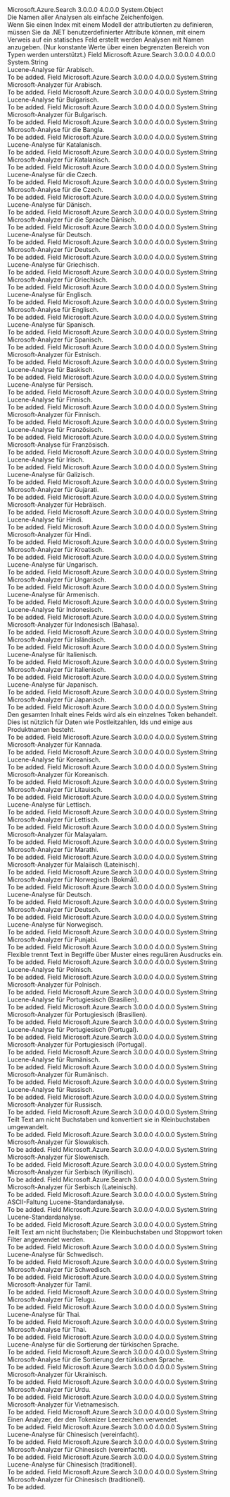 <Type Name="AnalyzerName+AsString" FullName="Microsoft.Azure.Search.Models.AnalyzerName+AsString">
  <TypeSignature Language="C#" Value="public static class AnalyzerName.AsString" />
  <TypeSignature Language="ILAsm" Value=".class nested public auto ansi abstract sealed beforefieldinit AnalyzerName/AsString extends System.Object" />
  <TypeSignature Language="DocId" Value="T:Microsoft.Azure.Search.Models.AnalyzerName.AsString" />
  <TypeSignature Language="VB.NET" Value="Public Class AnalyzerName.AsString" />
  <TypeSignature Language="F#" Value="type AnalyzerName.AsString = class" />
  <AssemblyInfo>
    <AssemblyName>Microsoft.Azure.Search</AssemblyName>
    <AssemblyVersion>3.0.0.0</AssemblyVersion>
    <AssemblyVersion>4.0.0.0</AssemblyVersion>
  </AssemblyInfo>
  <Base>
    <BaseTypeName>System.Object</BaseTypeName>
  </Base>
  <Interfaces />
  <Docs>
    <summary>
            Die Namen aller Analysen als einfache Zeichenfolgen.
            </summary>
    <remarks>
            Wenn Sie einen Index mit einem Modell der attributierten zu definieren, müssen Sie da .NET benutzerdefinierter Attribute können, mit einem Verweis auf ein statisches Feld erstellt werden Analysen mit Namen anzugeben. (Nur konstante Werte über einen begrenzten Bereich von Typen werden unterstützt.)
            </remarks>
  </Docs>
  <Members>
    <Member MemberName="ArLucene">
      <MemberSignature Language="C#" Value="public const string ArLucene;" />
      <MemberSignature Language="ILAsm" Value=".field public static literal string ArLucene" />
      <MemberSignature Language="DocId" Value="F:Microsoft.Azure.Search.Models.AnalyzerName.AsString.ArLucene" />
      <MemberSignature Language="VB.NET" Value="Public Const ArLucene As String " />
      <MemberSignature Language="F#" Value="val mutable ArLucene : string" Usage="Microsoft.Azure.Search.Models.AnalyzerName.AsString.ArLucene" />
      <MemberType>Field</MemberType>
      <AssemblyInfo>
        <AssemblyName>Microsoft.Azure.Search</AssemblyName>
        <AssemblyVersion>3.0.0.0</AssemblyVersion>
        <AssemblyVersion>4.0.0.0</AssemblyVersion>
      </AssemblyInfo>
      <ReturnValue>
        <ReturnType>System.String</ReturnType>
      </ReturnValue>
      <Docs>
        <summary>
            Lucene-Analyse für Arabisch.
            </summary>
        <remarks>To be added.</remarks>
      </Docs>
    </Member>
    <Member MemberName="ArMicrosoft">
      <MemberSignature Language="C#" Value="public const string ArMicrosoft;" />
      <MemberSignature Language="ILAsm" Value=".field public static literal string ArMicrosoft" />
      <MemberSignature Language="DocId" Value="F:Microsoft.Azure.Search.Models.AnalyzerName.AsString.ArMicrosoft" />
      <MemberSignature Language="VB.NET" Value="Public Const ArMicrosoft As String " />
      <MemberSignature Language="F#" Value="val mutable ArMicrosoft : string" Usage="Microsoft.Azure.Search.Models.AnalyzerName.AsString.ArMicrosoft" />
      <MemberType>Field</MemberType>
      <AssemblyInfo>
        <AssemblyName>Microsoft.Azure.Search</AssemblyName>
        <AssemblyVersion>3.0.0.0</AssemblyVersion>
        <AssemblyVersion>4.0.0.0</AssemblyVersion>
      </AssemblyInfo>
      <ReturnValue>
        <ReturnType>System.String</ReturnType>
      </ReturnValue>
      <Docs>
        <summary>
            Microsoft-Analyzer für Arabisch.
            </summary>
        <remarks>To be added.</remarks>
      </Docs>
    </Member>
    <Member MemberName="BgLucene">
      <MemberSignature Language="C#" Value="public const string BgLucene;" />
      <MemberSignature Language="ILAsm" Value=".field public static literal string BgLucene" />
      <MemberSignature Language="DocId" Value="F:Microsoft.Azure.Search.Models.AnalyzerName.AsString.BgLucene" />
      <MemberSignature Language="VB.NET" Value="Public Const BgLucene As String " />
      <MemberSignature Language="F#" Value="val mutable BgLucene : string" Usage="Microsoft.Azure.Search.Models.AnalyzerName.AsString.BgLucene" />
      <MemberType>Field</MemberType>
      <AssemblyInfo>
        <AssemblyName>Microsoft.Azure.Search</AssemblyName>
        <AssemblyVersion>3.0.0.0</AssemblyVersion>
        <AssemblyVersion>4.0.0.0</AssemblyVersion>
      </AssemblyInfo>
      <ReturnValue>
        <ReturnType>System.String</ReturnType>
      </ReturnValue>
      <Docs>
        <summary>
            Lucene-Analyse für Bulgarisch.
            </summary>
        <remarks>To be added.</remarks>
      </Docs>
    </Member>
    <Member MemberName="BgMicrosoft">
      <MemberSignature Language="C#" Value="public const string BgMicrosoft;" />
      <MemberSignature Language="ILAsm" Value=".field public static literal string BgMicrosoft" />
      <MemberSignature Language="DocId" Value="F:Microsoft.Azure.Search.Models.AnalyzerName.AsString.BgMicrosoft" />
      <MemberSignature Language="VB.NET" Value="Public Const BgMicrosoft As String " />
      <MemberSignature Language="F#" Value="val mutable BgMicrosoft : string" Usage="Microsoft.Azure.Search.Models.AnalyzerName.AsString.BgMicrosoft" />
      <MemberType>Field</MemberType>
      <AssemblyInfo>
        <AssemblyName>Microsoft.Azure.Search</AssemblyName>
        <AssemblyVersion>3.0.0.0</AssemblyVersion>
        <AssemblyVersion>4.0.0.0</AssemblyVersion>
      </AssemblyInfo>
      <ReturnValue>
        <ReturnType>System.String</ReturnType>
      </ReturnValue>
      <Docs>
        <summary>
            Microsoft-Analyzer für Bulgarisch.
            </summary>
        <remarks>To be added.</remarks>
      </Docs>
    </Member>
    <Member MemberName="BnMicrosoft">
      <MemberSignature Language="C#" Value="public const string BnMicrosoft;" />
      <MemberSignature Language="ILAsm" Value=".field public static literal string BnMicrosoft" />
      <MemberSignature Language="DocId" Value="F:Microsoft.Azure.Search.Models.AnalyzerName.AsString.BnMicrosoft" />
      <MemberSignature Language="VB.NET" Value="Public Const BnMicrosoft As String " />
      <MemberSignature Language="F#" Value="val mutable BnMicrosoft : string" Usage="Microsoft.Azure.Search.Models.AnalyzerName.AsString.BnMicrosoft" />
      <MemberType>Field</MemberType>
      <AssemblyInfo>
        <AssemblyName>Microsoft.Azure.Search</AssemblyName>
        <AssemblyVersion>3.0.0.0</AssemblyVersion>
        <AssemblyVersion>4.0.0.0</AssemblyVersion>
      </AssemblyInfo>
      <ReturnValue>
        <ReturnType>System.String</ReturnType>
      </ReturnValue>
      <Docs>
        <summary>
            Microsoft-Analyse für die Bangla.
            </summary>
        <remarks>To be added.</remarks>
      </Docs>
    </Member>
    <Member MemberName="CaLucene">
      <MemberSignature Language="C#" Value="public const string CaLucene;" />
      <MemberSignature Language="ILAsm" Value=".field public static literal string CaLucene" />
      <MemberSignature Language="DocId" Value="F:Microsoft.Azure.Search.Models.AnalyzerName.AsString.CaLucene" />
      <MemberSignature Language="VB.NET" Value="Public Const CaLucene As String " />
      <MemberSignature Language="F#" Value="val mutable CaLucene : string" Usage="Microsoft.Azure.Search.Models.AnalyzerName.AsString.CaLucene" />
      <MemberType>Field</MemberType>
      <AssemblyInfo>
        <AssemblyName>Microsoft.Azure.Search</AssemblyName>
        <AssemblyVersion>3.0.0.0</AssemblyVersion>
        <AssemblyVersion>4.0.0.0</AssemblyVersion>
      </AssemblyInfo>
      <ReturnValue>
        <ReturnType>System.String</ReturnType>
      </ReturnValue>
      <Docs>
        <summary>
            Lucene-Analyse für Katalanisch.
            </summary>
        <remarks>To be added.</remarks>
      </Docs>
    </Member>
    <Member MemberName="CaMicrosoft">
      <MemberSignature Language="C#" Value="public const string CaMicrosoft;" />
      <MemberSignature Language="ILAsm" Value=".field public static literal string CaMicrosoft" />
      <MemberSignature Language="DocId" Value="F:Microsoft.Azure.Search.Models.AnalyzerName.AsString.CaMicrosoft" />
      <MemberSignature Language="VB.NET" Value="Public Const CaMicrosoft As String " />
      <MemberSignature Language="F#" Value="val mutable CaMicrosoft : string" Usage="Microsoft.Azure.Search.Models.AnalyzerName.AsString.CaMicrosoft" />
      <MemberType>Field</MemberType>
      <AssemblyInfo>
        <AssemblyName>Microsoft.Azure.Search</AssemblyName>
        <AssemblyVersion>3.0.0.0</AssemblyVersion>
        <AssemblyVersion>4.0.0.0</AssemblyVersion>
      </AssemblyInfo>
      <ReturnValue>
        <ReturnType>System.String</ReturnType>
      </ReturnValue>
      <Docs>
        <summary>
            Microsoft-Analyzer für Katalanisch.
            </summary>
        <remarks>To be added.</remarks>
      </Docs>
    </Member>
    <Member MemberName="CsLucene">
      <MemberSignature Language="C#" Value="public const string CsLucene;" />
      <MemberSignature Language="ILAsm" Value=".field public static literal string CsLucene" />
      <MemberSignature Language="DocId" Value="F:Microsoft.Azure.Search.Models.AnalyzerName.AsString.CsLucene" />
      <MemberSignature Language="VB.NET" Value="Public Const CsLucene As String " />
      <MemberSignature Language="F#" Value="val mutable CsLucene : string" Usage="Microsoft.Azure.Search.Models.AnalyzerName.AsString.CsLucene" />
      <MemberType>Field</MemberType>
      <AssemblyInfo>
        <AssemblyName>Microsoft.Azure.Search</AssemblyName>
        <AssemblyVersion>3.0.0.0</AssemblyVersion>
        <AssemblyVersion>4.0.0.0</AssemblyVersion>
      </AssemblyInfo>
      <ReturnValue>
        <ReturnType>System.String</ReturnType>
      </ReturnValue>
      <Docs>
        <summary>
            Lucene-Analyse für die Czech.
            </summary>
        <remarks>To be added.</remarks>
      </Docs>
    </Member>
    <Member MemberName="CsMicrosoft">
      <MemberSignature Language="C#" Value="public const string CsMicrosoft;" />
      <MemberSignature Language="ILAsm" Value=".field public static literal string CsMicrosoft" />
      <MemberSignature Language="DocId" Value="F:Microsoft.Azure.Search.Models.AnalyzerName.AsString.CsMicrosoft" />
      <MemberSignature Language="VB.NET" Value="Public Const CsMicrosoft As String " />
      <MemberSignature Language="F#" Value="val mutable CsMicrosoft : string" Usage="Microsoft.Azure.Search.Models.AnalyzerName.AsString.CsMicrosoft" />
      <MemberType>Field</MemberType>
      <AssemblyInfo>
        <AssemblyName>Microsoft.Azure.Search</AssemblyName>
        <AssemblyVersion>3.0.0.0</AssemblyVersion>
        <AssemblyVersion>4.0.0.0</AssemblyVersion>
      </AssemblyInfo>
      <ReturnValue>
        <ReturnType>System.String</ReturnType>
      </ReturnValue>
      <Docs>
        <summary>
            Microsoft-Analyse für die Czech.
            </summary>
        <remarks>To be added.</remarks>
      </Docs>
    </Member>
    <Member MemberName="DaLucene">
      <MemberSignature Language="C#" Value="public const string DaLucene;" />
      <MemberSignature Language="ILAsm" Value=".field public static literal string DaLucene" />
      <MemberSignature Language="DocId" Value="F:Microsoft.Azure.Search.Models.AnalyzerName.AsString.DaLucene" />
      <MemberSignature Language="VB.NET" Value="Public Const DaLucene As String " />
      <MemberSignature Language="F#" Value="val mutable DaLucene : string" Usage="Microsoft.Azure.Search.Models.AnalyzerName.AsString.DaLucene" />
      <MemberType>Field</MemberType>
      <AssemblyInfo>
        <AssemblyName>Microsoft.Azure.Search</AssemblyName>
        <AssemblyVersion>3.0.0.0</AssemblyVersion>
        <AssemblyVersion>4.0.0.0</AssemblyVersion>
      </AssemblyInfo>
      <ReturnValue>
        <ReturnType>System.String</ReturnType>
      </ReturnValue>
      <Docs>
        <summary>
            Lucene-Analyse für Dänisch.
            </summary>
        <remarks>To be added.</remarks>
      </Docs>
    </Member>
    <Member MemberName="DaMicrosoft">
      <MemberSignature Language="C#" Value="public const string DaMicrosoft;" />
      <MemberSignature Language="ILAsm" Value=".field public static literal string DaMicrosoft" />
      <MemberSignature Language="DocId" Value="F:Microsoft.Azure.Search.Models.AnalyzerName.AsString.DaMicrosoft" />
      <MemberSignature Language="VB.NET" Value="Public Const DaMicrosoft As String " />
      <MemberSignature Language="F#" Value="val mutable DaMicrosoft : string" Usage="Microsoft.Azure.Search.Models.AnalyzerName.AsString.DaMicrosoft" />
      <MemberType>Field</MemberType>
      <AssemblyInfo>
        <AssemblyName>Microsoft.Azure.Search</AssemblyName>
        <AssemblyVersion>3.0.0.0</AssemblyVersion>
        <AssemblyVersion>4.0.0.0</AssemblyVersion>
      </AssemblyInfo>
      <ReturnValue>
        <ReturnType>System.String</ReturnType>
      </ReturnValue>
      <Docs>
        <summary>
            Microsoft-Analyzer für die Sprache Dänisch.
            </summary>
        <remarks>To be added.</remarks>
      </Docs>
    </Member>
    <Member MemberName="DeLucene">
      <MemberSignature Language="C#" Value="public const string DeLucene;" />
      <MemberSignature Language="ILAsm" Value=".field public static literal string DeLucene" />
      <MemberSignature Language="DocId" Value="F:Microsoft.Azure.Search.Models.AnalyzerName.AsString.DeLucene" />
      <MemberSignature Language="VB.NET" Value="Public Const DeLucene As String " />
      <MemberSignature Language="F#" Value="val mutable DeLucene : string" Usage="Microsoft.Azure.Search.Models.AnalyzerName.AsString.DeLucene" />
      <MemberType>Field</MemberType>
      <AssemblyInfo>
        <AssemblyName>Microsoft.Azure.Search</AssemblyName>
        <AssemblyVersion>3.0.0.0</AssemblyVersion>
        <AssemblyVersion>4.0.0.0</AssemblyVersion>
      </AssemblyInfo>
      <ReturnValue>
        <ReturnType>System.String</ReturnType>
      </ReturnValue>
      <Docs>
        <summary>
            Lucene-Analyse für Deutsch.
            </summary>
        <remarks>To be added.</remarks>
      </Docs>
    </Member>
    <Member MemberName="DeMicrosoft">
      <MemberSignature Language="C#" Value="public const string DeMicrosoft;" />
      <MemberSignature Language="ILAsm" Value=".field public static literal string DeMicrosoft" />
      <MemberSignature Language="DocId" Value="F:Microsoft.Azure.Search.Models.AnalyzerName.AsString.DeMicrosoft" />
      <MemberSignature Language="VB.NET" Value="Public Const DeMicrosoft As String " />
      <MemberSignature Language="F#" Value="val mutable DeMicrosoft : string" Usage="Microsoft.Azure.Search.Models.AnalyzerName.AsString.DeMicrosoft" />
      <MemberType>Field</MemberType>
      <AssemblyInfo>
        <AssemblyName>Microsoft.Azure.Search</AssemblyName>
        <AssemblyVersion>3.0.0.0</AssemblyVersion>
        <AssemblyVersion>4.0.0.0</AssemblyVersion>
      </AssemblyInfo>
      <ReturnValue>
        <ReturnType>System.String</ReturnType>
      </ReturnValue>
      <Docs>
        <summary>
            Microsoft-Analyzer für Deutsch.
            </summary>
        <remarks>To be added.</remarks>
      </Docs>
    </Member>
    <Member MemberName="ElLucene">
      <MemberSignature Language="C#" Value="public const string ElLucene;" />
      <MemberSignature Language="ILAsm" Value=".field public static literal string ElLucene" />
      <MemberSignature Language="DocId" Value="F:Microsoft.Azure.Search.Models.AnalyzerName.AsString.ElLucene" />
      <MemberSignature Language="VB.NET" Value="Public Const ElLucene As String " />
      <MemberSignature Language="F#" Value="val mutable ElLucene : string" Usage="Microsoft.Azure.Search.Models.AnalyzerName.AsString.ElLucene" />
      <MemberType>Field</MemberType>
      <AssemblyInfo>
        <AssemblyName>Microsoft.Azure.Search</AssemblyName>
        <AssemblyVersion>3.0.0.0</AssemblyVersion>
        <AssemblyVersion>4.0.0.0</AssemblyVersion>
      </AssemblyInfo>
      <ReturnValue>
        <ReturnType>System.String</ReturnType>
      </ReturnValue>
      <Docs>
        <summary>
            Lucene-Analyse für Griechisch.
            </summary>
        <remarks>To be added.</remarks>
      </Docs>
    </Member>
    <Member MemberName="ElMicrosoft">
      <MemberSignature Language="C#" Value="public const string ElMicrosoft;" />
      <MemberSignature Language="ILAsm" Value=".field public static literal string ElMicrosoft" />
      <MemberSignature Language="DocId" Value="F:Microsoft.Azure.Search.Models.AnalyzerName.AsString.ElMicrosoft" />
      <MemberSignature Language="VB.NET" Value="Public Const ElMicrosoft As String " />
      <MemberSignature Language="F#" Value="val mutable ElMicrosoft : string" Usage="Microsoft.Azure.Search.Models.AnalyzerName.AsString.ElMicrosoft" />
      <MemberType>Field</MemberType>
      <AssemblyInfo>
        <AssemblyName>Microsoft.Azure.Search</AssemblyName>
        <AssemblyVersion>3.0.0.0</AssemblyVersion>
        <AssemblyVersion>4.0.0.0</AssemblyVersion>
      </AssemblyInfo>
      <ReturnValue>
        <ReturnType>System.String</ReturnType>
      </ReturnValue>
      <Docs>
        <summary>
            Microsoft-Analyzer für Griechisch.
            </summary>
        <remarks>To be added.</remarks>
      </Docs>
    </Member>
    <Member MemberName="EnLucene">
      <MemberSignature Language="C#" Value="public const string EnLucene;" />
      <MemberSignature Language="ILAsm" Value=".field public static literal string EnLucene" />
      <MemberSignature Language="DocId" Value="F:Microsoft.Azure.Search.Models.AnalyzerName.AsString.EnLucene" />
      <MemberSignature Language="VB.NET" Value="Public Const EnLucene As String " />
      <MemberSignature Language="F#" Value="val mutable EnLucene : string" Usage="Microsoft.Azure.Search.Models.AnalyzerName.AsString.EnLucene" />
      <MemberType>Field</MemberType>
      <AssemblyInfo>
        <AssemblyName>Microsoft.Azure.Search</AssemblyName>
        <AssemblyVersion>3.0.0.0</AssemblyVersion>
        <AssemblyVersion>4.0.0.0</AssemblyVersion>
      </AssemblyInfo>
      <ReturnValue>
        <ReturnType>System.String</ReturnType>
      </ReturnValue>
      <Docs>
        <summary>
            Lucene-Analyse für Englisch.
            </summary>
        <remarks>To be added.</remarks>
      </Docs>
    </Member>
    <Member MemberName="EnMicrosoft">
      <MemberSignature Language="C#" Value="public const string EnMicrosoft;" />
      <MemberSignature Language="ILAsm" Value=".field public static literal string EnMicrosoft" />
      <MemberSignature Language="DocId" Value="F:Microsoft.Azure.Search.Models.AnalyzerName.AsString.EnMicrosoft" />
      <MemberSignature Language="VB.NET" Value="Public Const EnMicrosoft As String " />
      <MemberSignature Language="F#" Value="val mutable EnMicrosoft : string" Usage="Microsoft.Azure.Search.Models.AnalyzerName.AsString.EnMicrosoft" />
      <MemberType>Field</MemberType>
      <AssemblyInfo>
        <AssemblyName>Microsoft.Azure.Search</AssemblyName>
        <AssemblyVersion>3.0.0.0</AssemblyVersion>
        <AssemblyVersion>4.0.0.0</AssemblyVersion>
      </AssemblyInfo>
      <ReturnValue>
        <ReturnType>System.String</ReturnType>
      </ReturnValue>
      <Docs>
        <summary>
            Microsoft-Analyse für Englisch.
            </summary>
        <remarks>To be added.</remarks>
      </Docs>
    </Member>
    <Member MemberName="EsLucene">
      <MemberSignature Language="C#" Value="public const string EsLucene;" />
      <MemberSignature Language="ILAsm" Value=".field public static literal string EsLucene" />
      <MemberSignature Language="DocId" Value="F:Microsoft.Azure.Search.Models.AnalyzerName.AsString.EsLucene" />
      <MemberSignature Language="VB.NET" Value="Public Const EsLucene As String " />
      <MemberSignature Language="F#" Value="val mutable EsLucene : string" Usage="Microsoft.Azure.Search.Models.AnalyzerName.AsString.EsLucene" />
      <MemberType>Field</MemberType>
      <AssemblyInfo>
        <AssemblyName>Microsoft.Azure.Search</AssemblyName>
        <AssemblyVersion>3.0.0.0</AssemblyVersion>
        <AssemblyVersion>4.0.0.0</AssemblyVersion>
      </AssemblyInfo>
      <ReturnValue>
        <ReturnType>System.String</ReturnType>
      </ReturnValue>
      <Docs>
        <summary>
            Lucene-Analyse für Spanisch.
            </summary>
        <remarks>To be added.</remarks>
      </Docs>
    </Member>
    <Member MemberName="EsMicrosoft">
      <MemberSignature Language="C#" Value="public const string EsMicrosoft;" />
      <MemberSignature Language="ILAsm" Value=".field public static literal string EsMicrosoft" />
      <MemberSignature Language="DocId" Value="F:Microsoft.Azure.Search.Models.AnalyzerName.AsString.EsMicrosoft" />
      <MemberSignature Language="VB.NET" Value="Public Const EsMicrosoft As String " />
      <MemberSignature Language="F#" Value="val mutable EsMicrosoft : string" Usage="Microsoft.Azure.Search.Models.AnalyzerName.AsString.EsMicrosoft" />
      <MemberType>Field</MemberType>
      <AssemblyInfo>
        <AssemblyName>Microsoft.Azure.Search</AssemblyName>
        <AssemblyVersion>3.0.0.0</AssemblyVersion>
        <AssemblyVersion>4.0.0.0</AssemblyVersion>
      </AssemblyInfo>
      <ReturnValue>
        <ReturnType>System.String</ReturnType>
      </ReturnValue>
      <Docs>
        <summary>
            Microsoft-Analyzer für Spanisch.
            </summary>
        <remarks>To be added.</remarks>
      </Docs>
    </Member>
    <Member MemberName="EtMicrosoft">
      <MemberSignature Language="C#" Value="public const string EtMicrosoft;" />
      <MemberSignature Language="ILAsm" Value=".field public static literal string EtMicrosoft" />
      <MemberSignature Language="DocId" Value="F:Microsoft.Azure.Search.Models.AnalyzerName.AsString.EtMicrosoft" />
      <MemberSignature Language="VB.NET" Value="Public Const EtMicrosoft As String " />
      <MemberSignature Language="F#" Value="val mutable EtMicrosoft : string" Usage="Microsoft.Azure.Search.Models.AnalyzerName.AsString.EtMicrosoft" />
      <MemberType>Field</MemberType>
      <AssemblyInfo>
        <AssemblyName>Microsoft.Azure.Search</AssemblyName>
        <AssemblyVersion>3.0.0.0</AssemblyVersion>
        <AssemblyVersion>4.0.0.0</AssemblyVersion>
      </AssemblyInfo>
      <ReturnValue>
        <ReturnType>System.String</ReturnType>
      </ReturnValue>
      <Docs>
        <summary>
            Microsoft-Analyzer für Estnisch.
            </summary>
        <remarks>To be added.</remarks>
      </Docs>
    </Member>
    <Member MemberName="EuLucene">
      <MemberSignature Language="C#" Value="public const string EuLucene;" />
      <MemberSignature Language="ILAsm" Value=".field public static literal string EuLucene" />
      <MemberSignature Language="DocId" Value="F:Microsoft.Azure.Search.Models.AnalyzerName.AsString.EuLucene" />
      <MemberSignature Language="VB.NET" Value="Public Const EuLucene As String " />
      <MemberSignature Language="F#" Value="val mutable EuLucene : string" Usage="Microsoft.Azure.Search.Models.AnalyzerName.AsString.EuLucene" />
      <MemberType>Field</MemberType>
      <AssemblyInfo>
        <AssemblyName>Microsoft.Azure.Search</AssemblyName>
        <AssemblyVersion>3.0.0.0</AssemblyVersion>
        <AssemblyVersion>4.0.0.0</AssemblyVersion>
      </AssemblyInfo>
      <ReturnValue>
        <ReturnType>System.String</ReturnType>
      </ReturnValue>
      <Docs>
        <summary>
            Lucene-Analyse für Baskisch.
            </summary>
        <remarks>To be added.</remarks>
      </Docs>
    </Member>
    <Member MemberName="FaLucene">
      <MemberSignature Language="C#" Value="public const string FaLucene;" />
      <MemberSignature Language="ILAsm" Value=".field public static literal string FaLucene" />
      <MemberSignature Language="DocId" Value="F:Microsoft.Azure.Search.Models.AnalyzerName.AsString.FaLucene" />
      <MemberSignature Language="VB.NET" Value="Public Const FaLucene As String " />
      <MemberSignature Language="F#" Value="val mutable FaLucene : string" Usage="Microsoft.Azure.Search.Models.AnalyzerName.AsString.FaLucene" />
      <MemberType>Field</MemberType>
      <AssemblyInfo>
        <AssemblyName>Microsoft.Azure.Search</AssemblyName>
        <AssemblyVersion>3.0.0.0</AssemblyVersion>
        <AssemblyVersion>4.0.0.0</AssemblyVersion>
      </AssemblyInfo>
      <ReturnValue>
        <ReturnType>System.String</ReturnType>
      </ReturnValue>
      <Docs>
        <summary>
            Lucene-Analyse für Persisch.
            </summary>
        <remarks>To be added.</remarks>
      </Docs>
    </Member>
    <Member MemberName="FiLucene">
      <MemberSignature Language="C#" Value="public const string FiLucene;" />
      <MemberSignature Language="ILAsm" Value=".field public static literal string FiLucene" />
      <MemberSignature Language="DocId" Value="F:Microsoft.Azure.Search.Models.AnalyzerName.AsString.FiLucene" />
      <MemberSignature Language="VB.NET" Value="Public Const FiLucene As String " />
      <MemberSignature Language="F#" Value="val mutable FiLucene : string" Usage="Microsoft.Azure.Search.Models.AnalyzerName.AsString.FiLucene" />
      <MemberType>Field</MemberType>
      <AssemblyInfo>
        <AssemblyName>Microsoft.Azure.Search</AssemblyName>
        <AssemblyVersion>3.0.0.0</AssemblyVersion>
        <AssemblyVersion>4.0.0.0</AssemblyVersion>
      </AssemblyInfo>
      <ReturnValue>
        <ReturnType>System.String</ReturnType>
      </ReturnValue>
      <Docs>
        <summary>
            Lucene-Analyse für Finnisch.
            </summary>
        <remarks>To be added.</remarks>
      </Docs>
    </Member>
    <Member MemberName="FiMicrosoft">
      <MemberSignature Language="C#" Value="public const string FiMicrosoft;" />
      <MemberSignature Language="ILAsm" Value=".field public static literal string FiMicrosoft" />
      <MemberSignature Language="DocId" Value="F:Microsoft.Azure.Search.Models.AnalyzerName.AsString.FiMicrosoft" />
      <MemberSignature Language="VB.NET" Value="Public Const FiMicrosoft As String " />
      <MemberSignature Language="F#" Value="val mutable FiMicrosoft : string" Usage="Microsoft.Azure.Search.Models.AnalyzerName.AsString.FiMicrosoft" />
      <MemberType>Field</MemberType>
      <AssemblyInfo>
        <AssemblyName>Microsoft.Azure.Search</AssemblyName>
        <AssemblyVersion>3.0.0.0</AssemblyVersion>
        <AssemblyVersion>4.0.0.0</AssemblyVersion>
      </AssemblyInfo>
      <ReturnValue>
        <ReturnType>System.String</ReturnType>
      </ReturnValue>
      <Docs>
        <summary>
            Microsoft-Analyzer für Finnisch.
            </summary>
        <remarks>To be added.</remarks>
      </Docs>
    </Member>
    <Member MemberName="FrLucene">
      <MemberSignature Language="C#" Value="public const string FrLucene;" />
      <MemberSignature Language="ILAsm" Value=".field public static literal string FrLucene" />
      <MemberSignature Language="DocId" Value="F:Microsoft.Azure.Search.Models.AnalyzerName.AsString.FrLucene" />
      <MemberSignature Language="VB.NET" Value="Public Const FrLucene As String " />
      <MemberSignature Language="F#" Value="val mutable FrLucene : string" Usage="Microsoft.Azure.Search.Models.AnalyzerName.AsString.FrLucene" />
      <MemberType>Field</MemberType>
      <AssemblyInfo>
        <AssemblyName>Microsoft.Azure.Search</AssemblyName>
        <AssemblyVersion>3.0.0.0</AssemblyVersion>
        <AssemblyVersion>4.0.0.0</AssemblyVersion>
      </AssemblyInfo>
      <ReturnValue>
        <ReturnType>System.String</ReturnType>
      </ReturnValue>
      <Docs>
        <summary>
            Lucene-Analyse für Französisch.
            </summary>
        <remarks>To be added.</remarks>
      </Docs>
    </Member>
    <Member MemberName="FrMicrosoft">
      <MemberSignature Language="C#" Value="public const string FrMicrosoft;" />
      <MemberSignature Language="ILAsm" Value=".field public static literal string FrMicrosoft" />
      <MemberSignature Language="DocId" Value="F:Microsoft.Azure.Search.Models.AnalyzerName.AsString.FrMicrosoft" />
      <MemberSignature Language="VB.NET" Value="Public Const FrMicrosoft As String " />
      <MemberSignature Language="F#" Value="val mutable FrMicrosoft : string" Usage="Microsoft.Azure.Search.Models.AnalyzerName.AsString.FrMicrosoft" />
      <MemberType>Field</MemberType>
      <AssemblyInfo>
        <AssemblyName>Microsoft.Azure.Search</AssemblyName>
        <AssemblyVersion>3.0.0.0</AssemblyVersion>
        <AssemblyVersion>4.0.0.0</AssemblyVersion>
      </AssemblyInfo>
      <ReturnValue>
        <ReturnType>System.String</ReturnType>
      </ReturnValue>
      <Docs>
        <summary>
            Microsoft-Analyse für Französisch.
            </summary>
        <remarks>To be added.</remarks>
      </Docs>
    </Member>
    <Member MemberName="GaLucene">
      <MemberSignature Language="C#" Value="public const string GaLucene;" />
      <MemberSignature Language="ILAsm" Value=".field public static literal string GaLucene" />
      <MemberSignature Language="DocId" Value="F:Microsoft.Azure.Search.Models.AnalyzerName.AsString.GaLucene" />
      <MemberSignature Language="VB.NET" Value="Public Const GaLucene As String " />
      <MemberSignature Language="F#" Value="val mutable GaLucene : string" Usage="Microsoft.Azure.Search.Models.AnalyzerName.AsString.GaLucene" />
      <MemberType>Field</MemberType>
      <AssemblyInfo>
        <AssemblyName>Microsoft.Azure.Search</AssemblyName>
        <AssemblyVersion>3.0.0.0</AssemblyVersion>
        <AssemblyVersion>4.0.0.0</AssemblyVersion>
      </AssemblyInfo>
      <ReturnValue>
        <ReturnType>System.String</ReturnType>
      </ReturnValue>
      <Docs>
        <summary>
            Lucene-Analyse für Irisch.
            </summary>
        <remarks>To be added.</remarks>
      </Docs>
    </Member>
    <Member MemberName="GlLucene">
      <MemberSignature Language="C#" Value="public const string GlLucene;" />
      <MemberSignature Language="ILAsm" Value=".field public static literal string GlLucene" />
      <MemberSignature Language="DocId" Value="F:Microsoft.Azure.Search.Models.AnalyzerName.AsString.GlLucene" />
      <MemberSignature Language="VB.NET" Value="Public Const GlLucene As String " />
      <MemberSignature Language="F#" Value="val mutable GlLucene : string" Usage="Microsoft.Azure.Search.Models.AnalyzerName.AsString.GlLucene" />
      <MemberType>Field</MemberType>
      <AssemblyInfo>
        <AssemblyName>Microsoft.Azure.Search</AssemblyName>
        <AssemblyVersion>3.0.0.0</AssemblyVersion>
        <AssemblyVersion>4.0.0.0</AssemblyVersion>
      </AssemblyInfo>
      <ReturnValue>
        <ReturnType>System.String</ReturnType>
      </ReturnValue>
      <Docs>
        <summary>
            Lucene-Analyse für Galizisch.
            </summary>
        <remarks>To be added.</remarks>
      </Docs>
    </Member>
    <Member MemberName="GuMicrosoft">
      <MemberSignature Language="C#" Value="public const string GuMicrosoft;" />
      <MemberSignature Language="ILAsm" Value=".field public static literal string GuMicrosoft" />
      <MemberSignature Language="DocId" Value="F:Microsoft.Azure.Search.Models.AnalyzerName.AsString.GuMicrosoft" />
      <MemberSignature Language="VB.NET" Value="Public Const GuMicrosoft As String " />
      <MemberSignature Language="F#" Value="val mutable GuMicrosoft : string" Usage="Microsoft.Azure.Search.Models.AnalyzerName.AsString.GuMicrosoft" />
      <MemberType>Field</MemberType>
      <AssemblyInfo>
        <AssemblyName>Microsoft.Azure.Search</AssemblyName>
        <AssemblyVersion>3.0.0.0</AssemblyVersion>
        <AssemblyVersion>4.0.0.0</AssemblyVersion>
      </AssemblyInfo>
      <ReturnValue>
        <ReturnType>System.String</ReturnType>
      </ReturnValue>
      <Docs>
        <summary>
            Microsoft-Analyzer für Gujarati.
            </summary>
        <remarks>To be added.</remarks>
      </Docs>
    </Member>
    <Member MemberName="HeMicrosoft">
      <MemberSignature Language="C#" Value="public const string HeMicrosoft;" />
      <MemberSignature Language="ILAsm" Value=".field public static literal string HeMicrosoft" />
      <MemberSignature Language="DocId" Value="F:Microsoft.Azure.Search.Models.AnalyzerName.AsString.HeMicrosoft" />
      <MemberSignature Language="VB.NET" Value="Public Const HeMicrosoft As String " />
      <MemberSignature Language="F#" Value="val mutable HeMicrosoft : string" Usage="Microsoft.Azure.Search.Models.AnalyzerName.AsString.HeMicrosoft" />
      <MemberType>Field</MemberType>
      <AssemblyInfo>
        <AssemblyName>Microsoft.Azure.Search</AssemblyName>
        <AssemblyVersion>3.0.0.0</AssemblyVersion>
        <AssemblyVersion>4.0.0.0</AssemblyVersion>
      </AssemblyInfo>
      <ReturnValue>
        <ReturnType>System.String</ReturnType>
      </ReturnValue>
      <Docs>
        <summary>
            Microsoft-Analyzer für Hebräisch.
            </summary>
        <remarks>To be added.</remarks>
      </Docs>
    </Member>
    <Member MemberName="HiLucene">
      <MemberSignature Language="C#" Value="public const string HiLucene;" />
      <MemberSignature Language="ILAsm" Value=".field public static literal string HiLucene" />
      <MemberSignature Language="DocId" Value="F:Microsoft.Azure.Search.Models.AnalyzerName.AsString.HiLucene" />
      <MemberSignature Language="VB.NET" Value="Public Const HiLucene As String " />
      <MemberSignature Language="F#" Value="val mutable HiLucene : string" Usage="Microsoft.Azure.Search.Models.AnalyzerName.AsString.HiLucene" />
      <MemberType>Field</MemberType>
      <AssemblyInfo>
        <AssemblyName>Microsoft.Azure.Search</AssemblyName>
        <AssemblyVersion>3.0.0.0</AssemblyVersion>
        <AssemblyVersion>4.0.0.0</AssemblyVersion>
      </AssemblyInfo>
      <ReturnValue>
        <ReturnType>System.String</ReturnType>
      </ReturnValue>
      <Docs>
        <summary>
            Lucene-Analyse für Hindi.
            </summary>
        <remarks>To be added.</remarks>
      </Docs>
    </Member>
    <Member MemberName="HiMicrosoft">
      <MemberSignature Language="C#" Value="public const string HiMicrosoft;" />
      <MemberSignature Language="ILAsm" Value=".field public static literal string HiMicrosoft" />
      <MemberSignature Language="DocId" Value="F:Microsoft.Azure.Search.Models.AnalyzerName.AsString.HiMicrosoft" />
      <MemberSignature Language="VB.NET" Value="Public Const HiMicrosoft As String " />
      <MemberSignature Language="F#" Value="val mutable HiMicrosoft : string" Usage="Microsoft.Azure.Search.Models.AnalyzerName.AsString.HiMicrosoft" />
      <MemberType>Field</MemberType>
      <AssemblyInfo>
        <AssemblyName>Microsoft.Azure.Search</AssemblyName>
        <AssemblyVersion>3.0.0.0</AssemblyVersion>
        <AssemblyVersion>4.0.0.0</AssemblyVersion>
      </AssemblyInfo>
      <ReturnValue>
        <ReturnType>System.String</ReturnType>
      </ReturnValue>
      <Docs>
        <summary>
            Microsoft-Analyzer für Hindi.
            </summary>
        <remarks>To be added.</remarks>
      </Docs>
    </Member>
    <Member MemberName="HrMicrosoft">
      <MemberSignature Language="C#" Value="public const string HrMicrosoft;" />
      <MemberSignature Language="ILAsm" Value=".field public static literal string HrMicrosoft" />
      <MemberSignature Language="DocId" Value="F:Microsoft.Azure.Search.Models.AnalyzerName.AsString.HrMicrosoft" />
      <MemberSignature Language="VB.NET" Value="Public Const HrMicrosoft As String " />
      <MemberSignature Language="F#" Value="val mutable HrMicrosoft : string" Usage="Microsoft.Azure.Search.Models.AnalyzerName.AsString.HrMicrosoft" />
      <MemberType>Field</MemberType>
      <AssemblyInfo>
        <AssemblyName>Microsoft.Azure.Search</AssemblyName>
        <AssemblyVersion>3.0.0.0</AssemblyVersion>
        <AssemblyVersion>4.0.0.0</AssemblyVersion>
      </AssemblyInfo>
      <ReturnValue>
        <ReturnType>System.String</ReturnType>
      </ReturnValue>
      <Docs>
        <summary>
            Microsoft-Analyzer für Kroatisch.
            </summary>
        <remarks>To be added.</remarks>
      </Docs>
    </Member>
    <Member MemberName="HuLucene">
      <MemberSignature Language="C#" Value="public const string HuLucene;" />
      <MemberSignature Language="ILAsm" Value=".field public static literal string HuLucene" />
      <MemberSignature Language="DocId" Value="F:Microsoft.Azure.Search.Models.AnalyzerName.AsString.HuLucene" />
      <MemberSignature Language="VB.NET" Value="Public Const HuLucene As String " />
      <MemberSignature Language="F#" Value="val mutable HuLucene : string" Usage="Microsoft.Azure.Search.Models.AnalyzerName.AsString.HuLucene" />
      <MemberType>Field</MemberType>
      <AssemblyInfo>
        <AssemblyName>Microsoft.Azure.Search</AssemblyName>
        <AssemblyVersion>3.0.0.0</AssemblyVersion>
        <AssemblyVersion>4.0.0.0</AssemblyVersion>
      </AssemblyInfo>
      <ReturnValue>
        <ReturnType>System.String</ReturnType>
      </ReturnValue>
      <Docs>
        <summary>
            Lucene-Analyse für Ungarisch.
            </summary>
        <remarks>To be added.</remarks>
      </Docs>
    </Member>
    <Member MemberName="HuMicrosoft">
      <MemberSignature Language="C#" Value="public const string HuMicrosoft;" />
      <MemberSignature Language="ILAsm" Value=".field public static literal string HuMicrosoft" />
      <MemberSignature Language="DocId" Value="F:Microsoft.Azure.Search.Models.AnalyzerName.AsString.HuMicrosoft" />
      <MemberSignature Language="VB.NET" Value="Public Const HuMicrosoft As String " />
      <MemberSignature Language="F#" Value="val mutable HuMicrosoft : string" Usage="Microsoft.Azure.Search.Models.AnalyzerName.AsString.HuMicrosoft" />
      <MemberType>Field</MemberType>
      <AssemblyInfo>
        <AssemblyName>Microsoft.Azure.Search</AssemblyName>
        <AssemblyVersion>3.0.0.0</AssemblyVersion>
        <AssemblyVersion>4.0.0.0</AssemblyVersion>
      </AssemblyInfo>
      <ReturnValue>
        <ReturnType>System.String</ReturnType>
      </ReturnValue>
      <Docs>
        <summary>
            Microsoft-Analyzer für Ungarisch.
            </summary>
        <remarks>To be added.</remarks>
      </Docs>
    </Member>
    <Member MemberName="HyLucene">
      <MemberSignature Language="C#" Value="public const string HyLucene;" />
      <MemberSignature Language="ILAsm" Value=".field public static literal string HyLucene" />
      <MemberSignature Language="DocId" Value="F:Microsoft.Azure.Search.Models.AnalyzerName.AsString.HyLucene" />
      <MemberSignature Language="VB.NET" Value="Public Const HyLucene As String " />
      <MemberSignature Language="F#" Value="val mutable HyLucene : string" Usage="Microsoft.Azure.Search.Models.AnalyzerName.AsString.HyLucene" />
      <MemberType>Field</MemberType>
      <AssemblyInfo>
        <AssemblyName>Microsoft.Azure.Search</AssemblyName>
        <AssemblyVersion>3.0.0.0</AssemblyVersion>
        <AssemblyVersion>4.0.0.0</AssemblyVersion>
      </AssemblyInfo>
      <ReturnValue>
        <ReturnType>System.String</ReturnType>
      </ReturnValue>
      <Docs>
        <summary>
            Lucene-Analyse für Armenisch.
            </summary>
        <remarks>To be added.</remarks>
      </Docs>
    </Member>
    <Member MemberName="IdLucene">
      <MemberSignature Language="C#" Value="public const string IdLucene;" />
      <MemberSignature Language="ILAsm" Value=".field public static literal string IdLucene" />
      <MemberSignature Language="DocId" Value="F:Microsoft.Azure.Search.Models.AnalyzerName.AsString.IdLucene" />
      <MemberSignature Language="VB.NET" Value="Public Const IdLucene As String " />
      <MemberSignature Language="F#" Value="val mutable IdLucene : string" Usage="Microsoft.Azure.Search.Models.AnalyzerName.AsString.IdLucene" />
      <MemberType>Field</MemberType>
      <AssemblyInfo>
        <AssemblyName>Microsoft.Azure.Search</AssemblyName>
        <AssemblyVersion>3.0.0.0</AssemblyVersion>
        <AssemblyVersion>4.0.0.0</AssemblyVersion>
      </AssemblyInfo>
      <ReturnValue>
        <ReturnType>System.String</ReturnType>
      </ReturnValue>
      <Docs>
        <summary>
            Lucene-Analyse für Indonesisch.
            </summary>
        <remarks>To be added.</remarks>
      </Docs>
    </Member>
    <Member MemberName="IdMicrosoft">
      <MemberSignature Language="C#" Value="public const string IdMicrosoft;" />
      <MemberSignature Language="ILAsm" Value=".field public static literal string IdMicrosoft" />
      <MemberSignature Language="DocId" Value="F:Microsoft.Azure.Search.Models.AnalyzerName.AsString.IdMicrosoft" />
      <MemberSignature Language="VB.NET" Value="Public Const IdMicrosoft As String " />
      <MemberSignature Language="F#" Value="val mutable IdMicrosoft : string" Usage="Microsoft.Azure.Search.Models.AnalyzerName.AsString.IdMicrosoft" />
      <MemberType>Field</MemberType>
      <AssemblyInfo>
        <AssemblyName>Microsoft.Azure.Search</AssemblyName>
        <AssemblyVersion>3.0.0.0</AssemblyVersion>
        <AssemblyVersion>4.0.0.0</AssemblyVersion>
      </AssemblyInfo>
      <ReturnValue>
        <ReturnType>System.String</ReturnType>
      </ReturnValue>
      <Docs>
        <summary>
            Microsoft-Analyzer für Indonesisch (Bahasa).
            </summary>
        <remarks>To be added.</remarks>
      </Docs>
    </Member>
    <Member MemberName="IsMicrosoft">
      <MemberSignature Language="C#" Value="public const string IsMicrosoft;" />
      <MemberSignature Language="ILAsm" Value=".field public static literal string IsMicrosoft" />
      <MemberSignature Language="DocId" Value="F:Microsoft.Azure.Search.Models.AnalyzerName.AsString.IsMicrosoft" />
      <MemberSignature Language="VB.NET" Value="Public Const IsMicrosoft As String " />
      <MemberSignature Language="F#" Value="val mutable IsMicrosoft : string" Usage="Microsoft.Azure.Search.Models.AnalyzerName.AsString.IsMicrosoft" />
      <MemberType>Field</MemberType>
      <AssemblyInfo>
        <AssemblyName>Microsoft.Azure.Search</AssemblyName>
        <AssemblyVersion>3.0.0.0</AssemblyVersion>
        <AssemblyVersion>4.0.0.0</AssemblyVersion>
      </AssemblyInfo>
      <ReturnValue>
        <ReturnType>System.String</ReturnType>
      </ReturnValue>
      <Docs>
        <summary>
            Microsoft-Analyzer für Isländisch.
            </summary>
        <remarks>To be added.</remarks>
      </Docs>
    </Member>
    <Member MemberName="ItLucene">
      <MemberSignature Language="C#" Value="public const string ItLucene;" />
      <MemberSignature Language="ILAsm" Value=".field public static literal string ItLucene" />
      <MemberSignature Language="DocId" Value="F:Microsoft.Azure.Search.Models.AnalyzerName.AsString.ItLucene" />
      <MemberSignature Language="VB.NET" Value="Public Const ItLucene As String " />
      <MemberSignature Language="F#" Value="val mutable ItLucene : string" Usage="Microsoft.Azure.Search.Models.AnalyzerName.AsString.ItLucene" />
      <MemberType>Field</MemberType>
      <AssemblyInfo>
        <AssemblyName>Microsoft.Azure.Search</AssemblyName>
        <AssemblyVersion>3.0.0.0</AssemblyVersion>
        <AssemblyVersion>4.0.0.0</AssemblyVersion>
      </AssemblyInfo>
      <ReturnValue>
        <ReturnType>System.String</ReturnType>
      </ReturnValue>
      <Docs>
        <summary>
            Lucene-Analyse für Italienisch.
            </summary>
        <remarks>To be added.</remarks>
      </Docs>
    </Member>
    <Member MemberName="ItMicrosoft">
      <MemberSignature Language="C#" Value="public const string ItMicrosoft;" />
      <MemberSignature Language="ILAsm" Value=".field public static literal string ItMicrosoft" />
      <MemberSignature Language="DocId" Value="F:Microsoft.Azure.Search.Models.AnalyzerName.AsString.ItMicrosoft" />
      <MemberSignature Language="VB.NET" Value="Public Const ItMicrosoft As String " />
      <MemberSignature Language="F#" Value="val mutable ItMicrosoft : string" Usage="Microsoft.Azure.Search.Models.AnalyzerName.AsString.ItMicrosoft" />
      <MemberType>Field</MemberType>
      <AssemblyInfo>
        <AssemblyName>Microsoft.Azure.Search</AssemblyName>
        <AssemblyVersion>3.0.0.0</AssemblyVersion>
        <AssemblyVersion>4.0.0.0</AssemblyVersion>
      </AssemblyInfo>
      <ReturnValue>
        <ReturnType>System.String</ReturnType>
      </ReturnValue>
      <Docs>
        <summary>
            Microsoft-Analyzer für Italienisch.
            </summary>
        <remarks>To be added.</remarks>
      </Docs>
    </Member>
    <Member MemberName="JaLucene">
      <MemberSignature Language="C#" Value="public const string JaLucene;" />
      <MemberSignature Language="ILAsm" Value=".field public static literal string JaLucene" />
      <MemberSignature Language="DocId" Value="F:Microsoft.Azure.Search.Models.AnalyzerName.AsString.JaLucene" />
      <MemberSignature Language="VB.NET" Value="Public Const JaLucene As String " />
      <MemberSignature Language="F#" Value="val mutable JaLucene : string" Usage="Microsoft.Azure.Search.Models.AnalyzerName.AsString.JaLucene" />
      <MemberType>Field</MemberType>
      <AssemblyInfo>
        <AssemblyName>Microsoft.Azure.Search</AssemblyName>
        <AssemblyVersion>3.0.0.0</AssemblyVersion>
        <AssemblyVersion>4.0.0.0</AssemblyVersion>
      </AssemblyInfo>
      <ReturnValue>
        <ReturnType>System.String</ReturnType>
      </ReturnValue>
      <Docs>
        <summary>
            Lucene-Analyse für Japanisch.
            </summary>
        <remarks>To be added.</remarks>
      </Docs>
    </Member>
    <Member MemberName="JaMicrosoft">
      <MemberSignature Language="C#" Value="public const string JaMicrosoft;" />
      <MemberSignature Language="ILAsm" Value=".field public static literal string JaMicrosoft" />
      <MemberSignature Language="DocId" Value="F:Microsoft.Azure.Search.Models.AnalyzerName.AsString.JaMicrosoft" />
      <MemberSignature Language="VB.NET" Value="Public Const JaMicrosoft As String " />
      <MemberSignature Language="F#" Value="val mutable JaMicrosoft : string" Usage="Microsoft.Azure.Search.Models.AnalyzerName.AsString.JaMicrosoft" />
      <MemberType>Field</MemberType>
      <AssemblyInfo>
        <AssemblyName>Microsoft.Azure.Search</AssemblyName>
        <AssemblyVersion>3.0.0.0</AssemblyVersion>
        <AssemblyVersion>4.0.0.0</AssemblyVersion>
      </AssemblyInfo>
      <ReturnValue>
        <ReturnType>System.String</ReturnType>
      </ReturnValue>
      <Docs>
        <summary>
            Microsoft-Analyzer für Japanisch.
            </summary>
        <remarks>To be added.</remarks>
      </Docs>
    </Member>
    <Member MemberName="Keyword">
      <MemberSignature Language="C#" Value="public const string Keyword;" />
      <MemberSignature Language="ILAsm" Value=".field public static literal string Keyword" />
      <MemberSignature Language="DocId" Value="F:Microsoft.Azure.Search.Models.AnalyzerName.AsString.Keyword" />
      <MemberSignature Language="VB.NET" Value="Public Const Keyword As String " />
      <MemberSignature Language="F#" Value="val mutable Keyword : string" Usage="Microsoft.Azure.Search.Models.AnalyzerName.AsString.Keyword" />
      <MemberType>Field</MemberType>
      <AssemblyInfo>
        <AssemblyName>Microsoft.Azure.Search</AssemblyName>
        <AssemblyVersion>3.0.0.0</AssemblyVersion>
        <AssemblyVersion>4.0.0.0</AssemblyVersion>
      </AssemblyInfo>
      <ReturnValue>
        <ReturnType>System.String</ReturnType>
      </ReturnValue>
      <Docs>
        <summary>
            Den gesamten Inhalt eines Felds wird als ein einzelnes Token behandelt. Dies ist nützlich für Daten wie Postleitzahlen, Ids und einige aus Produktnamen besteht.
            <see href="http://lucene.apache.org/core/4_10_3/analyzers-common/org/apache/lucene/analysis/core/KeywordAnalyzer.html" /></summary>
        <remarks>To be added.</remarks>
      </Docs>
    </Member>
    <Member MemberName="KnMicrosoft">
      <MemberSignature Language="C#" Value="public const string KnMicrosoft;" />
      <MemberSignature Language="ILAsm" Value=".field public static literal string KnMicrosoft" />
      <MemberSignature Language="DocId" Value="F:Microsoft.Azure.Search.Models.AnalyzerName.AsString.KnMicrosoft" />
      <MemberSignature Language="VB.NET" Value="Public Const KnMicrosoft As String " />
      <MemberSignature Language="F#" Value="val mutable KnMicrosoft : string" Usage="Microsoft.Azure.Search.Models.AnalyzerName.AsString.KnMicrosoft" />
      <MemberType>Field</MemberType>
      <AssemblyInfo>
        <AssemblyName>Microsoft.Azure.Search</AssemblyName>
        <AssemblyVersion>3.0.0.0</AssemblyVersion>
        <AssemblyVersion>4.0.0.0</AssemblyVersion>
      </AssemblyInfo>
      <ReturnValue>
        <ReturnType>System.String</ReturnType>
      </ReturnValue>
      <Docs>
        <summary>
            Microsoft-Analyzer für Kannada.
            </summary>
        <remarks>To be added.</remarks>
      </Docs>
    </Member>
    <Member MemberName="KoLucene">
      <MemberSignature Language="C#" Value="public const string KoLucene;" />
      <MemberSignature Language="ILAsm" Value=".field public static literal string KoLucene" />
      <MemberSignature Language="DocId" Value="F:Microsoft.Azure.Search.Models.AnalyzerName.AsString.KoLucene" />
      <MemberSignature Language="VB.NET" Value="Public Const KoLucene As String " />
      <MemberSignature Language="F#" Value="val mutable KoLucene : string" Usage="Microsoft.Azure.Search.Models.AnalyzerName.AsString.KoLucene" />
      <MemberType>Field</MemberType>
      <AssemblyInfo>
        <AssemblyName>Microsoft.Azure.Search</AssemblyName>
        <AssemblyVersion>3.0.0.0</AssemblyVersion>
        <AssemblyVersion>4.0.0.0</AssemblyVersion>
      </AssemblyInfo>
      <ReturnValue>
        <ReturnType>System.String</ReturnType>
      </ReturnValue>
      <Docs>
        <summary>
            Lucene-Analyse für Koreanisch.
            </summary>
        <remarks>To be added.</remarks>
      </Docs>
    </Member>
    <Member MemberName="KoMicrosoft">
      <MemberSignature Language="C#" Value="public const string KoMicrosoft;" />
      <MemberSignature Language="ILAsm" Value=".field public static literal string KoMicrosoft" />
      <MemberSignature Language="DocId" Value="F:Microsoft.Azure.Search.Models.AnalyzerName.AsString.KoMicrosoft" />
      <MemberSignature Language="VB.NET" Value="Public Const KoMicrosoft As String " />
      <MemberSignature Language="F#" Value="val mutable KoMicrosoft : string" Usage="Microsoft.Azure.Search.Models.AnalyzerName.AsString.KoMicrosoft" />
      <MemberType>Field</MemberType>
      <AssemblyInfo>
        <AssemblyName>Microsoft.Azure.Search</AssemblyName>
        <AssemblyVersion>3.0.0.0</AssemblyVersion>
        <AssemblyVersion>4.0.0.0</AssemblyVersion>
      </AssemblyInfo>
      <ReturnValue>
        <ReturnType>System.String</ReturnType>
      </ReturnValue>
      <Docs>
        <summary>
            Microsoft-Analyzer für Koreanisch.
            </summary>
        <remarks>To be added.</remarks>
      </Docs>
    </Member>
    <Member MemberName="LtMicrosoft">
      <MemberSignature Language="C#" Value="public const string LtMicrosoft;" />
      <MemberSignature Language="ILAsm" Value=".field public static literal string LtMicrosoft" />
      <MemberSignature Language="DocId" Value="F:Microsoft.Azure.Search.Models.AnalyzerName.AsString.LtMicrosoft" />
      <MemberSignature Language="VB.NET" Value="Public Const LtMicrosoft As String " />
      <MemberSignature Language="F#" Value="val mutable LtMicrosoft : string" Usage="Microsoft.Azure.Search.Models.AnalyzerName.AsString.LtMicrosoft" />
      <MemberType>Field</MemberType>
      <AssemblyInfo>
        <AssemblyName>Microsoft.Azure.Search</AssemblyName>
        <AssemblyVersion>3.0.0.0</AssemblyVersion>
        <AssemblyVersion>4.0.0.0</AssemblyVersion>
      </AssemblyInfo>
      <ReturnValue>
        <ReturnType>System.String</ReturnType>
      </ReturnValue>
      <Docs>
        <summary>
            Microsoft-Analyzer für Litauisch.
            </summary>
        <remarks>To be added.</remarks>
      </Docs>
    </Member>
    <Member MemberName="LvLucene">
      <MemberSignature Language="C#" Value="public const string LvLucene;" />
      <MemberSignature Language="ILAsm" Value=".field public static literal string LvLucene" />
      <MemberSignature Language="DocId" Value="F:Microsoft.Azure.Search.Models.AnalyzerName.AsString.LvLucene" />
      <MemberSignature Language="VB.NET" Value="Public Const LvLucene As String " />
      <MemberSignature Language="F#" Value="val mutable LvLucene : string" Usage="Microsoft.Azure.Search.Models.AnalyzerName.AsString.LvLucene" />
      <MemberType>Field</MemberType>
      <AssemblyInfo>
        <AssemblyName>Microsoft.Azure.Search</AssemblyName>
        <AssemblyVersion>3.0.0.0</AssemblyVersion>
        <AssemblyVersion>4.0.0.0</AssemblyVersion>
      </AssemblyInfo>
      <ReturnValue>
        <ReturnType>System.String</ReturnType>
      </ReturnValue>
      <Docs>
        <summary>
            Lucene-Analyse für Lettisch.
            </summary>
        <remarks>To be added.</remarks>
      </Docs>
    </Member>
    <Member MemberName="LvMicrosoft">
      <MemberSignature Language="C#" Value="public const string LvMicrosoft;" />
      <MemberSignature Language="ILAsm" Value=".field public static literal string LvMicrosoft" />
      <MemberSignature Language="DocId" Value="F:Microsoft.Azure.Search.Models.AnalyzerName.AsString.LvMicrosoft" />
      <MemberSignature Language="VB.NET" Value="Public Const LvMicrosoft As String " />
      <MemberSignature Language="F#" Value="val mutable LvMicrosoft : string" Usage="Microsoft.Azure.Search.Models.AnalyzerName.AsString.LvMicrosoft" />
      <MemberType>Field</MemberType>
      <AssemblyInfo>
        <AssemblyName>Microsoft.Azure.Search</AssemblyName>
        <AssemblyVersion>3.0.0.0</AssemblyVersion>
        <AssemblyVersion>4.0.0.0</AssemblyVersion>
      </AssemblyInfo>
      <ReturnValue>
        <ReturnType>System.String</ReturnType>
      </ReturnValue>
      <Docs>
        <summary>
            Microsoft-Analyzer für Lettisch.
            </summary>
        <remarks>To be added.</remarks>
      </Docs>
    </Member>
    <Member MemberName="MlMicrosoft">
      <MemberSignature Language="C#" Value="public const string MlMicrosoft;" />
      <MemberSignature Language="ILAsm" Value=".field public static literal string MlMicrosoft" />
      <MemberSignature Language="DocId" Value="F:Microsoft.Azure.Search.Models.AnalyzerName.AsString.MlMicrosoft" />
      <MemberSignature Language="VB.NET" Value="Public Const MlMicrosoft As String " />
      <MemberSignature Language="F#" Value="val mutable MlMicrosoft : string" Usage="Microsoft.Azure.Search.Models.AnalyzerName.AsString.MlMicrosoft" />
      <MemberType>Field</MemberType>
      <AssemblyInfo>
        <AssemblyName>Microsoft.Azure.Search</AssemblyName>
        <AssemblyVersion>3.0.0.0</AssemblyVersion>
        <AssemblyVersion>4.0.0.0</AssemblyVersion>
      </AssemblyInfo>
      <ReturnValue>
        <ReturnType>System.String</ReturnType>
      </ReturnValue>
      <Docs>
        <summary>
            Microsoft-Analyzer für Malayalam.
            </summary>
        <remarks>To be added.</remarks>
      </Docs>
    </Member>
    <Member MemberName="MrMicrosoft">
      <MemberSignature Language="C#" Value="public const string MrMicrosoft;" />
      <MemberSignature Language="ILAsm" Value=".field public static literal string MrMicrosoft" />
      <MemberSignature Language="DocId" Value="F:Microsoft.Azure.Search.Models.AnalyzerName.AsString.MrMicrosoft" />
      <MemberSignature Language="VB.NET" Value="Public Const MrMicrosoft As String " />
      <MemberSignature Language="F#" Value="val mutable MrMicrosoft : string" Usage="Microsoft.Azure.Search.Models.AnalyzerName.AsString.MrMicrosoft" />
      <MemberType>Field</MemberType>
      <AssemblyInfo>
        <AssemblyName>Microsoft.Azure.Search</AssemblyName>
        <AssemblyVersion>3.0.0.0</AssemblyVersion>
        <AssemblyVersion>4.0.0.0</AssemblyVersion>
      </AssemblyInfo>
      <ReturnValue>
        <ReturnType>System.String</ReturnType>
      </ReturnValue>
      <Docs>
        <summary>
            Microsoft-Analyzer für Marathi.
            </summary>
        <remarks>To be added.</remarks>
      </Docs>
    </Member>
    <Member MemberName="MsMicrosoft">
      <MemberSignature Language="C#" Value="public const string MsMicrosoft;" />
      <MemberSignature Language="ILAsm" Value=".field public static literal string MsMicrosoft" />
      <MemberSignature Language="DocId" Value="F:Microsoft.Azure.Search.Models.AnalyzerName.AsString.MsMicrosoft" />
      <MemberSignature Language="VB.NET" Value="Public Const MsMicrosoft As String " />
      <MemberSignature Language="F#" Value="val mutable MsMicrosoft : string" Usage="Microsoft.Azure.Search.Models.AnalyzerName.AsString.MsMicrosoft" />
      <MemberType>Field</MemberType>
      <AssemblyInfo>
        <AssemblyName>Microsoft.Azure.Search</AssemblyName>
        <AssemblyVersion>3.0.0.0</AssemblyVersion>
        <AssemblyVersion>4.0.0.0</AssemblyVersion>
      </AssemblyInfo>
      <ReturnValue>
        <ReturnType>System.String</ReturnType>
      </ReturnValue>
      <Docs>
        <summary>
            Microsoft-Analyzer für Malaiisch (Lateinisch).
            </summary>
        <remarks>To be added.</remarks>
      </Docs>
    </Member>
    <Member MemberName="NbMicrosoft">
      <MemberSignature Language="C#" Value="public const string NbMicrosoft;" />
      <MemberSignature Language="ILAsm" Value=".field public static literal string NbMicrosoft" />
      <MemberSignature Language="DocId" Value="F:Microsoft.Azure.Search.Models.AnalyzerName.AsString.NbMicrosoft" />
      <MemberSignature Language="VB.NET" Value="Public Const NbMicrosoft As String " />
      <MemberSignature Language="F#" Value="val mutable NbMicrosoft : string" Usage="Microsoft.Azure.Search.Models.AnalyzerName.AsString.NbMicrosoft" />
      <MemberType>Field</MemberType>
      <AssemblyInfo>
        <AssemblyName>Microsoft.Azure.Search</AssemblyName>
        <AssemblyVersion>3.0.0.0</AssemblyVersion>
        <AssemblyVersion>4.0.0.0</AssemblyVersion>
      </AssemblyInfo>
      <ReturnValue>
        <ReturnType>System.String</ReturnType>
      </ReturnValue>
      <Docs>
        <summary>
            Microsoft-Analyzer für Norwegisch (Bokmål).
            </summary>
        <remarks>To be added.</remarks>
      </Docs>
    </Member>
    <Member MemberName="NlLucene">
      <MemberSignature Language="C#" Value="public const string NlLucene;" />
      <MemberSignature Language="ILAsm" Value=".field public static literal string NlLucene" />
      <MemberSignature Language="DocId" Value="F:Microsoft.Azure.Search.Models.AnalyzerName.AsString.NlLucene" />
      <MemberSignature Language="VB.NET" Value="Public Const NlLucene As String " />
      <MemberSignature Language="F#" Value="val mutable NlLucene : string" Usage="Microsoft.Azure.Search.Models.AnalyzerName.AsString.NlLucene" />
      <MemberType>Field</MemberType>
      <AssemblyInfo>
        <AssemblyName>Microsoft.Azure.Search</AssemblyName>
        <AssemblyVersion>3.0.0.0</AssemblyVersion>
        <AssemblyVersion>4.0.0.0</AssemblyVersion>
      </AssemblyInfo>
      <ReturnValue>
        <ReturnType>System.String</ReturnType>
      </ReturnValue>
      <Docs>
        <summary>
            Lucene-Analyse für Deutsch.
            </summary>
        <remarks>To be added.</remarks>
      </Docs>
    </Member>
    <Member MemberName="NlMicrosoft">
      <MemberSignature Language="C#" Value="public const string NlMicrosoft;" />
      <MemberSignature Language="ILAsm" Value=".field public static literal string NlMicrosoft" />
      <MemberSignature Language="DocId" Value="F:Microsoft.Azure.Search.Models.AnalyzerName.AsString.NlMicrosoft" />
      <MemberSignature Language="VB.NET" Value="Public Const NlMicrosoft As String " />
      <MemberSignature Language="F#" Value="val mutable NlMicrosoft : string" Usage="Microsoft.Azure.Search.Models.AnalyzerName.AsString.NlMicrosoft" />
      <MemberType>Field</MemberType>
      <AssemblyInfo>
        <AssemblyName>Microsoft.Azure.Search</AssemblyName>
        <AssemblyVersion>3.0.0.0</AssemblyVersion>
        <AssemblyVersion>4.0.0.0</AssemblyVersion>
      </AssemblyInfo>
      <ReturnValue>
        <ReturnType>System.String</ReturnType>
      </ReturnValue>
      <Docs>
        <summary>
            Microsoft-Analyzer für Deutsch.
            </summary>
        <remarks>To be added.</remarks>
      </Docs>
    </Member>
    <Member MemberName="NoLucene">
      <MemberSignature Language="C#" Value="public const string NoLucene;" />
      <MemberSignature Language="ILAsm" Value=".field public static literal string NoLucene" />
      <MemberSignature Language="DocId" Value="F:Microsoft.Azure.Search.Models.AnalyzerName.AsString.NoLucene" />
      <MemberSignature Language="VB.NET" Value="Public Const NoLucene As String " />
      <MemberSignature Language="F#" Value="val mutable NoLucene : string" Usage="Microsoft.Azure.Search.Models.AnalyzerName.AsString.NoLucene" />
      <MemberType>Field</MemberType>
      <AssemblyInfo>
        <AssemblyName>Microsoft.Azure.Search</AssemblyName>
        <AssemblyVersion>3.0.0.0</AssemblyVersion>
        <AssemblyVersion>4.0.0.0</AssemblyVersion>
      </AssemblyInfo>
      <ReturnValue>
        <ReturnType>System.String</ReturnType>
      </ReturnValue>
      <Docs>
        <summary>
            Lucene-Analyse für Norwegisch.
            </summary>
        <remarks>To be added.</remarks>
      </Docs>
    </Member>
    <Member MemberName="PaMicrosoft">
      <MemberSignature Language="C#" Value="public const string PaMicrosoft;" />
      <MemberSignature Language="ILAsm" Value=".field public static literal string PaMicrosoft" />
      <MemberSignature Language="DocId" Value="F:Microsoft.Azure.Search.Models.AnalyzerName.AsString.PaMicrosoft" />
      <MemberSignature Language="VB.NET" Value="Public Const PaMicrosoft As String " />
      <MemberSignature Language="F#" Value="val mutable PaMicrosoft : string" Usage="Microsoft.Azure.Search.Models.AnalyzerName.AsString.PaMicrosoft" />
      <MemberType>Field</MemberType>
      <AssemblyInfo>
        <AssemblyName>Microsoft.Azure.Search</AssemblyName>
        <AssemblyVersion>3.0.0.0</AssemblyVersion>
        <AssemblyVersion>4.0.0.0</AssemblyVersion>
      </AssemblyInfo>
      <ReturnValue>
        <ReturnType>System.String</ReturnType>
      </ReturnValue>
      <Docs>
        <summary>
            Microsoft-Analyzer für Punjabi.
            </summary>
        <remarks>To be added.</remarks>
      </Docs>
    </Member>
    <Member MemberName="Pattern">
      <MemberSignature Language="C#" Value="public const string Pattern;" />
      <MemberSignature Language="ILAsm" Value=".field public static literal string Pattern" />
      <MemberSignature Language="DocId" Value="F:Microsoft.Azure.Search.Models.AnalyzerName.AsString.Pattern" />
      <MemberSignature Language="VB.NET" Value="Public Const Pattern As String " />
      <MemberSignature Language="F#" Value="val mutable Pattern : string" Usage="Microsoft.Azure.Search.Models.AnalyzerName.AsString.Pattern" />
      <MemberType>Field</MemberType>
      <AssemblyInfo>
        <AssemblyName>Microsoft.Azure.Search</AssemblyName>
        <AssemblyVersion>3.0.0.0</AssemblyVersion>
        <AssemblyVersion>4.0.0.0</AssemblyVersion>
      </AssemblyInfo>
      <ReturnValue>
        <ReturnType>System.String</ReturnType>
      </ReturnValue>
      <Docs>
        <summary>
            Flexible trennt Text in Begriffe über Muster eines regulären Ausdrucks ein.
            <see href="http://lucene.apache.org/core/4_10_3/analyzers-common/org/apache/lucene/analysis/miscellaneous/PatternAnalyzer.html" /></summary>
        <remarks>To be added.</remarks>
      </Docs>
    </Member>
    <Member MemberName="PlLucene">
      <MemberSignature Language="C#" Value="public const string PlLucene;" />
      <MemberSignature Language="ILAsm" Value=".field public static literal string PlLucene" />
      <MemberSignature Language="DocId" Value="F:Microsoft.Azure.Search.Models.AnalyzerName.AsString.PlLucene" />
      <MemberSignature Language="VB.NET" Value="Public Const PlLucene As String " />
      <MemberSignature Language="F#" Value="val mutable PlLucene : string" Usage="Microsoft.Azure.Search.Models.AnalyzerName.AsString.PlLucene" />
      <MemberType>Field</MemberType>
      <AssemblyInfo>
        <AssemblyName>Microsoft.Azure.Search</AssemblyName>
        <AssemblyVersion>3.0.0.0</AssemblyVersion>
        <AssemblyVersion>4.0.0.0</AssemblyVersion>
      </AssemblyInfo>
      <ReturnValue>
        <ReturnType>System.String</ReturnType>
      </ReturnValue>
      <Docs>
        <summary>
            Lucene-Analyse für Polnisch.
            </summary>
        <remarks>To be added.</remarks>
      </Docs>
    </Member>
    <Member MemberName="PlMicrosoft">
      <MemberSignature Language="C#" Value="public const string PlMicrosoft;" />
      <MemberSignature Language="ILAsm" Value=".field public static literal string PlMicrosoft" />
      <MemberSignature Language="DocId" Value="F:Microsoft.Azure.Search.Models.AnalyzerName.AsString.PlMicrosoft" />
      <MemberSignature Language="VB.NET" Value="Public Const PlMicrosoft As String " />
      <MemberSignature Language="F#" Value="val mutable PlMicrosoft : string" Usage="Microsoft.Azure.Search.Models.AnalyzerName.AsString.PlMicrosoft" />
      <MemberType>Field</MemberType>
      <AssemblyInfo>
        <AssemblyName>Microsoft.Azure.Search</AssemblyName>
        <AssemblyVersion>3.0.0.0</AssemblyVersion>
        <AssemblyVersion>4.0.0.0</AssemblyVersion>
      </AssemblyInfo>
      <ReturnValue>
        <ReturnType>System.String</ReturnType>
      </ReturnValue>
      <Docs>
        <summary>
            Microsoft-Analyzer für Polnisch.
            </summary>
        <remarks>To be added.</remarks>
      </Docs>
    </Member>
    <Member MemberName="PtBRLucene">
      <MemberSignature Language="C#" Value="public const string PtBRLucene;" />
      <MemberSignature Language="ILAsm" Value=".field public static literal string PtBRLucene" />
      <MemberSignature Language="DocId" Value="F:Microsoft.Azure.Search.Models.AnalyzerName.AsString.PtBRLucene" />
      <MemberSignature Language="VB.NET" Value="Public Const PtBRLucene As String " />
      <MemberSignature Language="F#" Value="val mutable PtBRLucene : string" Usage="Microsoft.Azure.Search.Models.AnalyzerName.AsString.PtBRLucene" />
      <MemberType>Field</MemberType>
      <AssemblyInfo>
        <AssemblyName>Microsoft.Azure.Search</AssemblyName>
        <AssemblyVersion>3.0.0.0</AssemblyVersion>
        <AssemblyVersion>4.0.0.0</AssemblyVersion>
      </AssemblyInfo>
      <ReturnValue>
        <ReturnType>System.String</ReturnType>
      </ReturnValue>
      <Docs>
        <summary>
            Lucene-Analyse für Portugiesisch (Brasilien).
            </summary>
        <remarks>To be added.</remarks>
      </Docs>
    </Member>
    <Member MemberName="PtBrMicrosoft">
      <MemberSignature Language="C#" Value="public const string PtBrMicrosoft;" />
      <MemberSignature Language="ILAsm" Value=".field public static literal string PtBrMicrosoft" />
      <MemberSignature Language="DocId" Value="F:Microsoft.Azure.Search.Models.AnalyzerName.AsString.PtBrMicrosoft" />
      <MemberSignature Language="VB.NET" Value="Public Const PtBrMicrosoft As String " />
      <MemberSignature Language="F#" Value="val mutable PtBrMicrosoft : string" Usage="Microsoft.Azure.Search.Models.AnalyzerName.AsString.PtBrMicrosoft" />
      <MemberType>Field</MemberType>
      <AssemblyInfo>
        <AssemblyName>Microsoft.Azure.Search</AssemblyName>
        <AssemblyVersion>3.0.0.0</AssemblyVersion>
        <AssemblyVersion>4.0.0.0</AssemblyVersion>
      </AssemblyInfo>
      <ReturnValue>
        <ReturnType>System.String</ReturnType>
      </ReturnValue>
      <Docs>
        <summary>
            Microsoft-Analyzer für Portugiesisch (Brasilien).
            </summary>
        <remarks>To be added.</remarks>
      </Docs>
    </Member>
    <Member MemberName="PtPTLucene">
      <MemberSignature Language="C#" Value="public const string PtPTLucene;" />
      <MemberSignature Language="ILAsm" Value=".field public static literal string PtPTLucene" />
      <MemberSignature Language="DocId" Value="F:Microsoft.Azure.Search.Models.AnalyzerName.AsString.PtPTLucene" />
      <MemberSignature Language="VB.NET" Value="Public Const PtPTLucene As String " />
      <MemberSignature Language="F#" Value="val mutable PtPTLucene : string" Usage="Microsoft.Azure.Search.Models.AnalyzerName.AsString.PtPTLucene" />
      <MemberType>Field</MemberType>
      <AssemblyInfo>
        <AssemblyName>Microsoft.Azure.Search</AssemblyName>
        <AssemblyVersion>3.0.0.0</AssemblyVersion>
        <AssemblyVersion>4.0.0.0</AssemblyVersion>
      </AssemblyInfo>
      <ReturnValue>
        <ReturnType>System.String</ReturnType>
      </ReturnValue>
      <Docs>
        <summary>
            Lucene-Analyse für Portugiesisch (Portugal).
            </summary>
        <remarks>To be added.</remarks>
      </Docs>
    </Member>
    <Member MemberName="PtPtMicrosoft">
      <MemberSignature Language="C#" Value="public const string PtPtMicrosoft;" />
      <MemberSignature Language="ILAsm" Value=".field public static literal string PtPtMicrosoft" />
      <MemberSignature Language="DocId" Value="F:Microsoft.Azure.Search.Models.AnalyzerName.AsString.PtPtMicrosoft" />
      <MemberSignature Language="VB.NET" Value="Public Const PtPtMicrosoft As String " />
      <MemberSignature Language="F#" Value="val mutable PtPtMicrosoft : string" Usage="Microsoft.Azure.Search.Models.AnalyzerName.AsString.PtPtMicrosoft" />
      <MemberType>Field</MemberType>
      <AssemblyInfo>
        <AssemblyName>Microsoft.Azure.Search</AssemblyName>
        <AssemblyVersion>3.0.0.0</AssemblyVersion>
        <AssemblyVersion>4.0.0.0</AssemblyVersion>
      </AssemblyInfo>
      <ReturnValue>
        <ReturnType>System.String</ReturnType>
      </ReturnValue>
      <Docs>
        <summary>
            Microsoft-Analyzer für Portugiesisch (Portugal).
            </summary>
        <remarks>To be added.</remarks>
      </Docs>
    </Member>
    <Member MemberName="RoLucene">
      <MemberSignature Language="C#" Value="public const string RoLucene;" />
      <MemberSignature Language="ILAsm" Value=".field public static literal string RoLucene" />
      <MemberSignature Language="DocId" Value="F:Microsoft.Azure.Search.Models.AnalyzerName.AsString.RoLucene" />
      <MemberSignature Language="VB.NET" Value="Public Const RoLucene As String " />
      <MemberSignature Language="F#" Value="val mutable RoLucene : string" Usage="Microsoft.Azure.Search.Models.AnalyzerName.AsString.RoLucene" />
      <MemberType>Field</MemberType>
      <AssemblyInfo>
        <AssemblyName>Microsoft.Azure.Search</AssemblyName>
        <AssemblyVersion>3.0.0.0</AssemblyVersion>
        <AssemblyVersion>4.0.0.0</AssemblyVersion>
      </AssemblyInfo>
      <ReturnValue>
        <ReturnType>System.String</ReturnType>
      </ReturnValue>
      <Docs>
        <summary>
            Lucene-Analyse für Rumänisch.
            </summary>
        <remarks>To be added.</remarks>
      </Docs>
    </Member>
    <Member MemberName="RoMicrosoft">
      <MemberSignature Language="C#" Value="public const string RoMicrosoft;" />
      <MemberSignature Language="ILAsm" Value=".field public static literal string RoMicrosoft" />
      <MemberSignature Language="DocId" Value="F:Microsoft.Azure.Search.Models.AnalyzerName.AsString.RoMicrosoft" />
      <MemberSignature Language="VB.NET" Value="Public Const RoMicrosoft As String " />
      <MemberSignature Language="F#" Value="val mutable RoMicrosoft : string" Usage="Microsoft.Azure.Search.Models.AnalyzerName.AsString.RoMicrosoft" />
      <MemberType>Field</MemberType>
      <AssemblyInfo>
        <AssemblyName>Microsoft.Azure.Search</AssemblyName>
        <AssemblyVersion>3.0.0.0</AssemblyVersion>
        <AssemblyVersion>4.0.0.0</AssemblyVersion>
      </AssemblyInfo>
      <ReturnValue>
        <ReturnType>System.String</ReturnType>
      </ReturnValue>
      <Docs>
        <summary>
            Microsoft-Analyzer für Rumänisch.
            </summary>
        <remarks>To be added.</remarks>
      </Docs>
    </Member>
    <Member MemberName="RuLucene">
      <MemberSignature Language="C#" Value="public const string RuLucene;" />
      <MemberSignature Language="ILAsm" Value=".field public static literal string RuLucene" />
      <MemberSignature Language="DocId" Value="F:Microsoft.Azure.Search.Models.AnalyzerName.AsString.RuLucene" />
      <MemberSignature Language="VB.NET" Value="Public Const RuLucene As String " />
      <MemberSignature Language="F#" Value="val mutable RuLucene : string" Usage="Microsoft.Azure.Search.Models.AnalyzerName.AsString.RuLucene" />
      <MemberType>Field</MemberType>
      <AssemblyInfo>
        <AssemblyName>Microsoft.Azure.Search</AssemblyName>
        <AssemblyVersion>3.0.0.0</AssemblyVersion>
        <AssemblyVersion>4.0.0.0</AssemblyVersion>
      </AssemblyInfo>
      <ReturnValue>
        <ReturnType>System.String</ReturnType>
      </ReturnValue>
      <Docs>
        <summary>
            Lucene-Analyse für Russisch.
            </summary>
        <remarks>To be added.</remarks>
      </Docs>
    </Member>
    <Member MemberName="RuMicrosoft">
      <MemberSignature Language="C#" Value="public const string RuMicrosoft;" />
      <MemberSignature Language="ILAsm" Value=".field public static literal string RuMicrosoft" />
      <MemberSignature Language="DocId" Value="F:Microsoft.Azure.Search.Models.AnalyzerName.AsString.RuMicrosoft" />
      <MemberSignature Language="VB.NET" Value="Public Const RuMicrosoft As String " />
      <MemberSignature Language="F#" Value="val mutable RuMicrosoft : string" Usage="Microsoft.Azure.Search.Models.AnalyzerName.AsString.RuMicrosoft" />
      <MemberType>Field</MemberType>
      <AssemblyInfo>
        <AssemblyName>Microsoft.Azure.Search</AssemblyName>
        <AssemblyVersion>3.0.0.0</AssemblyVersion>
        <AssemblyVersion>4.0.0.0</AssemblyVersion>
      </AssemblyInfo>
      <ReturnValue>
        <ReturnType>System.String</ReturnType>
      </ReturnValue>
      <Docs>
        <summary>
            Microsoft-Analyzer für Russisch.
            </summary>
        <remarks>To be added.</remarks>
      </Docs>
    </Member>
    <Member MemberName="Simple">
      <MemberSignature Language="C#" Value="public const string Simple;" />
      <MemberSignature Language="ILAsm" Value=".field public static literal string Simple" />
      <MemberSignature Language="DocId" Value="F:Microsoft.Azure.Search.Models.AnalyzerName.AsString.Simple" />
      <MemberSignature Language="VB.NET" Value="Public Const Simple As String " />
      <MemberSignature Language="F#" Value="val mutable Simple : string" Usage="Microsoft.Azure.Search.Models.AnalyzerName.AsString.Simple" />
      <MemberType>Field</MemberType>
      <AssemblyInfo>
        <AssemblyName>Microsoft.Azure.Search</AssemblyName>
        <AssemblyVersion>3.0.0.0</AssemblyVersion>
        <AssemblyVersion>4.0.0.0</AssemblyVersion>
      </AssemblyInfo>
      <ReturnValue>
        <ReturnType>System.String</ReturnType>
      </ReturnValue>
      <Docs>
        <summary>
            Teilt Text am nicht Buchstaben und konvertiert sie in Kleinbuchstaben umgewandelt.
            <see href="http://lucene.apache.org/core/4_10_3/analyzers-common/org/apache/lucene/analysis/core/SimpleAnalyzer.html" /></summary>
        <remarks>To be added.</remarks>
      </Docs>
    </Member>
    <Member MemberName="SkMicrosoft">
      <MemberSignature Language="C#" Value="public const string SkMicrosoft;" />
      <MemberSignature Language="ILAsm" Value=".field public static literal string SkMicrosoft" />
      <MemberSignature Language="DocId" Value="F:Microsoft.Azure.Search.Models.AnalyzerName.AsString.SkMicrosoft" />
      <MemberSignature Language="VB.NET" Value="Public Const SkMicrosoft As String " />
      <MemberSignature Language="F#" Value="val mutable SkMicrosoft : string" Usage="Microsoft.Azure.Search.Models.AnalyzerName.AsString.SkMicrosoft" />
      <MemberType>Field</MemberType>
      <AssemblyInfo>
        <AssemblyName>Microsoft.Azure.Search</AssemblyName>
        <AssemblyVersion>3.0.0.0</AssemblyVersion>
        <AssemblyVersion>4.0.0.0</AssemblyVersion>
      </AssemblyInfo>
      <ReturnValue>
        <ReturnType>System.String</ReturnType>
      </ReturnValue>
      <Docs>
        <summary>
            Microsoft-Analyzer für Slowakisch.
            </summary>
        <remarks>To be added.</remarks>
      </Docs>
    </Member>
    <Member MemberName="SlMicrosoft">
      <MemberSignature Language="C#" Value="public const string SlMicrosoft;" />
      <MemberSignature Language="ILAsm" Value=".field public static literal string SlMicrosoft" />
      <MemberSignature Language="DocId" Value="F:Microsoft.Azure.Search.Models.AnalyzerName.AsString.SlMicrosoft" />
      <MemberSignature Language="VB.NET" Value="Public Const SlMicrosoft As String " />
      <MemberSignature Language="F#" Value="val mutable SlMicrosoft : string" Usage="Microsoft.Azure.Search.Models.AnalyzerName.AsString.SlMicrosoft" />
      <MemberType>Field</MemberType>
      <AssemblyInfo>
        <AssemblyName>Microsoft.Azure.Search</AssemblyName>
        <AssemblyVersion>3.0.0.0</AssemblyVersion>
        <AssemblyVersion>4.0.0.0</AssemblyVersion>
      </AssemblyInfo>
      <ReturnValue>
        <ReturnType>System.String</ReturnType>
      </ReturnValue>
      <Docs>
        <summary>
            Microsoft-Analyzer für Slowenisch.
            </summary>
        <remarks>To be added.</remarks>
      </Docs>
    </Member>
    <Member MemberName="SrCyrillicMicrosoft">
      <MemberSignature Language="C#" Value="public const string SrCyrillicMicrosoft;" />
      <MemberSignature Language="ILAsm" Value=".field public static literal string SrCyrillicMicrosoft" />
      <MemberSignature Language="DocId" Value="F:Microsoft.Azure.Search.Models.AnalyzerName.AsString.SrCyrillicMicrosoft" />
      <MemberSignature Language="VB.NET" Value="Public Const SrCyrillicMicrosoft As String " />
      <MemberSignature Language="F#" Value="val mutable SrCyrillicMicrosoft : string" Usage="Microsoft.Azure.Search.Models.AnalyzerName.AsString.SrCyrillicMicrosoft" />
      <MemberType>Field</MemberType>
      <AssemblyInfo>
        <AssemblyName>Microsoft.Azure.Search</AssemblyName>
        <AssemblyVersion>3.0.0.0</AssemblyVersion>
        <AssemblyVersion>4.0.0.0</AssemblyVersion>
      </AssemblyInfo>
      <ReturnValue>
        <ReturnType>System.String</ReturnType>
      </ReturnValue>
      <Docs>
        <summary>
            Microsoft-Analyzer für Serbisch (Kyrillisch).
            </summary>
        <remarks>To be added.</remarks>
      </Docs>
    </Member>
    <Member MemberName="SrLatinMicrosoft">
      <MemberSignature Language="C#" Value="public const string SrLatinMicrosoft;" />
      <MemberSignature Language="ILAsm" Value=".field public static literal string SrLatinMicrosoft" />
      <MemberSignature Language="DocId" Value="F:Microsoft.Azure.Search.Models.AnalyzerName.AsString.SrLatinMicrosoft" />
      <MemberSignature Language="VB.NET" Value="Public Const SrLatinMicrosoft As String " />
      <MemberSignature Language="F#" Value="val mutable SrLatinMicrosoft : string" Usage="Microsoft.Azure.Search.Models.AnalyzerName.AsString.SrLatinMicrosoft" />
      <MemberType>Field</MemberType>
      <AssemblyInfo>
        <AssemblyName>Microsoft.Azure.Search</AssemblyName>
        <AssemblyVersion>3.0.0.0</AssemblyVersion>
        <AssemblyVersion>4.0.0.0</AssemblyVersion>
      </AssemblyInfo>
      <ReturnValue>
        <ReturnType>System.String</ReturnType>
      </ReturnValue>
      <Docs>
        <summary>
            Microsoft-Analyzer für Serbisch (Lateinisch).
            </summary>
        <remarks>To be added.</remarks>
      </Docs>
    </Member>
    <Member MemberName="StandardAsciiFoldingLucene">
      <MemberSignature Language="C#" Value="public static readonly string StandardAsciiFoldingLucene;" />
      <MemberSignature Language="ILAsm" Value=".field public static initonly string StandardAsciiFoldingLucene" />
      <MemberSignature Language="DocId" Value="F:Microsoft.Azure.Search.Models.AnalyzerName.AsString.StandardAsciiFoldingLucene" />
      <MemberSignature Language="VB.NET" Value="Public Shared ReadOnly StandardAsciiFoldingLucene As String " />
      <MemberSignature Language="F#" Value=" staticval mutable StandardAsciiFoldingLucene : string" Usage="Microsoft.Azure.Search.Models.AnalyzerName.AsString.StandardAsciiFoldingLucene" />
      <MemberType>Field</MemberType>
      <AssemblyInfo>
        <AssemblyName>Microsoft.Azure.Search</AssemblyName>
        <AssemblyVersion>3.0.0.0</AssemblyVersion>
        <AssemblyVersion>4.0.0.0</AssemblyVersion>
      </AssemblyInfo>
      <ReturnValue>
        <ReturnType>System.String</ReturnType>
      </ReturnValue>
      <Docs>
        <summary>
            ASCII-Faltung Lucene-Standardanalyse.
            <see href="https://docs.microsoft.com/rest/api/searchservice/Custom-analyzers-in-Azure-Search#Analyzers" /></summary>
        <remarks>To be added.</remarks>
      </Docs>
    </Member>
    <Member MemberName="StandardLucene">
      <MemberSignature Language="C#" Value="public const string StandardLucene;" />
      <MemberSignature Language="ILAsm" Value=".field public static literal string StandardLucene" />
      <MemberSignature Language="DocId" Value="F:Microsoft.Azure.Search.Models.AnalyzerName.AsString.StandardLucene" />
      <MemberSignature Language="VB.NET" Value="Public Const StandardLucene As String " />
      <MemberSignature Language="F#" Value="val mutable StandardLucene : string" Usage="Microsoft.Azure.Search.Models.AnalyzerName.AsString.StandardLucene" />
      <MemberType>Field</MemberType>
      <AssemblyInfo>
        <AssemblyName>Microsoft.Azure.Search</AssemblyName>
        <AssemblyVersion>3.0.0.0</AssemblyVersion>
        <AssemblyVersion>4.0.0.0</AssemblyVersion>
      </AssemblyInfo>
      <ReturnValue>
        <ReturnType>System.String</ReturnType>
      </ReturnValue>
      <Docs>
        <summary>
            Lucene-Standardanalyse.
            </summary>
        <remarks>To be added.</remarks>
      </Docs>
    </Member>
    <Member MemberName="Stop">
      <MemberSignature Language="C#" Value="public const string Stop;" />
      <MemberSignature Language="ILAsm" Value=".field public static literal string Stop" />
      <MemberSignature Language="DocId" Value="F:Microsoft.Azure.Search.Models.AnalyzerName.AsString.Stop" />
      <MemberSignature Language="VB.NET" Value="Public Const Stop As String " />
      <MemberSignature Language="F#" Value="val mutable Stop : string" Usage="Microsoft.Azure.Search.Models.AnalyzerName.AsString.Stop" />
      <MemberType>Field</MemberType>
      <AssemblyInfo>
        <AssemblyName>Microsoft.Azure.Search</AssemblyName>
        <AssemblyVersion>3.0.0.0</AssemblyVersion>
        <AssemblyVersion>4.0.0.0</AssemblyVersion>
      </AssemblyInfo>
      <ReturnValue>
        <ReturnType>System.String</ReturnType>
      </ReturnValue>
      <Docs>
        <summary>
            Teilt Text am nicht Buchstaben; Die Kleinbuchstaben und Stoppwort token Filter angewendet werden.
            <see href="http://lucene.apache.org/core/4_10_3/analyzers-common/org/apache/lucene/analysis/core/StopAnalyzer.html" /></summary>
        <remarks>To be added.</remarks>
      </Docs>
    </Member>
    <Member MemberName="SvLucene">
      <MemberSignature Language="C#" Value="public const string SvLucene;" />
      <MemberSignature Language="ILAsm" Value=".field public static literal string SvLucene" />
      <MemberSignature Language="DocId" Value="F:Microsoft.Azure.Search.Models.AnalyzerName.AsString.SvLucene" />
      <MemberSignature Language="VB.NET" Value="Public Const SvLucene As String " />
      <MemberSignature Language="F#" Value="val mutable SvLucene : string" Usage="Microsoft.Azure.Search.Models.AnalyzerName.AsString.SvLucene" />
      <MemberType>Field</MemberType>
      <AssemblyInfo>
        <AssemblyName>Microsoft.Azure.Search</AssemblyName>
        <AssemblyVersion>3.0.0.0</AssemblyVersion>
        <AssemblyVersion>4.0.0.0</AssemblyVersion>
      </AssemblyInfo>
      <ReturnValue>
        <ReturnType>System.String</ReturnType>
      </ReturnValue>
      <Docs>
        <summary>
            Lucene-Analyse für Schwedisch.
            </summary>
        <remarks>To be added.</remarks>
      </Docs>
    </Member>
    <Member MemberName="SvMicrosoft">
      <MemberSignature Language="C#" Value="public const string SvMicrosoft;" />
      <MemberSignature Language="ILAsm" Value=".field public static literal string SvMicrosoft" />
      <MemberSignature Language="DocId" Value="F:Microsoft.Azure.Search.Models.AnalyzerName.AsString.SvMicrosoft" />
      <MemberSignature Language="VB.NET" Value="Public Const SvMicrosoft As String " />
      <MemberSignature Language="F#" Value="val mutable SvMicrosoft : string" Usage="Microsoft.Azure.Search.Models.AnalyzerName.AsString.SvMicrosoft" />
      <MemberType>Field</MemberType>
      <AssemblyInfo>
        <AssemblyName>Microsoft.Azure.Search</AssemblyName>
        <AssemblyVersion>3.0.0.0</AssemblyVersion>
        <AssemblyVersion>4.0.0.0</AssemblyVersion>
      </AssemblyInfo>
      <ReturnValue>
        <ReturnType>System.String</ReturnType>
      </ReturnValue>
      <Docs>
        <summary>
            Microsoft-Analyzer für Schwedisch.
            </summary>
        <remarks>To be added.</remarks>
      </Docs>
    </Member>
    <Member MemberName="TaMicrosoft">
      <MemberSignature Language="C#" Value="public const string TaMicrosoft;" />
      <MemberSignature Language="ILAsm" Value=".field public static literal string TaMicrosoft" />
      <MemberSignature Language="DocId" Value="F:Microsoft.Azure.Search.Models.AnalyzerName.AsString.TaMicrosoft" />
      <MemberSignature Language="VB.NET" Value="Public Const TaMicrosoft As String " />
      <MemberSignature Language="F#" Value="val mutable TaMicrosoft : string" Usage="Microsoft.Azure.Search.Models.AnalyzerName.AsString.TaMicrosoft" />
      <MemberType>Field</MemberType>
      <AssemblyInfo>
        <AssemblyName>Microsoft.Azure.Search</AssemblyName>
        <AssemblyVersion>3.0.0.0</AssemblyVersion>
        <AssemblyVersion>4.0.0.0</AssemblyVersion>
      </AssemblyInfo>
      <ReturnValue>
        <ReturnType>System.String</ReturnType>
      </ReturnValue>
      <Docs>
        <summary>
            Microsoft-Analyzer für Tamil.
            </summary>
        <remarks>To be added.</remarks>
      </Docs>
    </Member>
    <Member MemberName="TeMicrosoft">
      <MemberSignature Language="C#" Value="public const string TeMicrosoft;" />
      <MemberSignature Language="ILAsm" Value=".field public static literal string TeMicrosoft" />
      <MemberSignature Language="DocId" Value="F:Microsoft.Azure.Search.Models.AnalyzerName.AsString.TeMicrosoft" />
      <MemberSignature Language="VB.NET" Value="Public Const TeMicrosoft As String " />
      <MemberSignature Language="F#" Value="val mutable TeMicrosoft : string" Usage="Microsoft.Azure.Search.Models.AnalyzerName.AsString.TeMicrosoft" />
      <MemberType>Field</MemberType>
      <AssemblyInfo>
        <AssemblyName>Microsoft.Azure.Search</AssemblyName>
        <AssemblyVersion>3.0.0.0</AssemblyVersion>
        <AssemblyVersion>4.0.0.0</AssemblyVersion>
      </AssemblyInfo>
      <ReturnValue>
        <ReturnType>System.String</ReturnType>
      </ReturnValue>
      <Docs>
        <summary>
            Microsoft-Analyzer für Telugu.
            </summary>
        <remarks>To be added.</remarks>
      </Docs>
    </Member>
    <Member MemberName="ThLucene">
      <MemberSignature Language="C#" Value="public const string ThLucene;" />
      <MemberSignature Language="ILAsm" Value=".field public static literal string ThLucene" />
      <MemberSignature Language="DocId" Value="F:Microsoft.Azure.Search.Models.AnalyzerName.AsString.ThLucene" />
      <MemberSignature Language="VB.NET" Value="Public Const ThLucene As String " />
      <MemberSignature Language="F#" Value="val mutable ThLucene : string" Usage="Microsoft.Azure.Search.Models.AnalyzerName.AsString.ThLucene" />
      <MemberType>Field</MemberType>
      <AssemblyInfo>
        <AssemblyName>Microsoft.Azure.Search</AssemblyName>
        <AssemblyVersion>3.0.0.0</AssemblyVersion>
        <AssemblyVersion>4.0.0.0</AssemblyVersion>
      </AssemblyInfo>
      <ReturnValue>
        <ReturnType>System.String</ReturnType>
      </ReturnValue>
      <Docs>
        <summary>
            Lucene-Analyse für Thai.
            </summary>
        <remarks>To be added.</remarks>
      </Docs>
    </Member>
    <Member MemberName="ThMicrosoft">
      <MemberSignature Language="C#" Value="public const string ThMicrosoft;" />
      <MemberSignature Language="ILAsm" Value=".field public static literal string ThMicrosoft" />
      <MemberSignature Language="DocId" Value="F:Microsoft.Azure.Search.Models.AnalyzerName.AsString.ThMicrosoft" />
      <MemberSignature Language="VB.NET" Value="Public Const ThMicrosoft As String " />
      <MemberSignature Language="F#" Value="val mutable ThMicrosoft : string" Usage="Microsoft.Azure.Search.Models.AnalyzerName.AsString.ThMicrosoft" />
      <MemberType>Field</MemberType>
      <AssemblyInfo>
        <AssemblyName>Microsoft.Azure.Search</AssemblyName>
        <AssemblyVersion>3.0.0.0</AssemblyVersion>
        <AssemblyVersion>4.0.0.0</AssemblyVersion>
      </AssemblyInfo>
      <ReturnValue>
        <ReturnType>System.String</ReturnType>
      </ReturnValue>
      <Docs>
        <summary>
            Microsoft-Analyse für Thai.
            </summary>
        <remarks>To be added.</remarks>
      </Docs>
    </Member>
    <Member MemberName="TrLucene">
      <MemberSignature Language="C#" Value="public const string TrLucene;" />
      <MemberSignature Language="ILAsm" Value=".field public static literal string TrLucene" />
      <MemberSignature Language="DocId" Value="F:Microsoft.Azure.Search.Models.AnalyzerName.AsString.TrLucene" />
      <MemberSignature Language="VB.NET" Value="Public Const TrLucene As String " />
      <MemberSignature Language="F#" Value="val mutable TrLucene : string" Usage="Microsoft.Azure.Search.Models.AnalyzerName.AsString.TrLucene" />
      <MemberType>Field</MemberType>
      <AssemblyInfo>
        <AssemblyName>Microsoft.Azure.Search</AssemblyName>
        <AssemblyVersion>3.0.0.0</AssemblyVersion>
        <AssemblyVersion>4.0.0.0</AssemblyVersion>
      </AssemblyInfo>
      <ReturnValue>
        <ReturnType>System.String</ReturnType>
      </ReturnValue>
      <Docs>
        <summary>
            Lucene-Analyse für die Sortierung der türkischen Sprache.
            </summary>
        <remarks>To be added.</remarks>
      </Docs>
    </Member>
    <Member MemberName="TrMicrosoft">
      <MemberSignature Language="C#" Value="public const string TrMicrosoft;" />
      <MemberSignature Language="ILAsm" Value=".field public static literal string TrMicrosoft" />
      <MemberSignature Language="DocId" Value="F:Microsoft.Azure.Search.Models.AnalyzerName.AsString.TrMicrosoft" />
      <MemberSignature Language="VB.NET" Value="Public Const TrMicrosoft As String " />
      <MemberSignature Language="F#" Value="val mutable TrMicrosoft : string" Usage="Microsoft.Azure.Search.Models.AnalyzerName.AsString.TrMicrosoft" />
      <MemberType>Field</MemberType>
      <AssemblyInfo>
        <AssemblyName>Microsoft.Azure.Search</AssemblyName>
        <AssemblyVersion>3.0.0.0</AssemblyVersion>
        <AssemblyVersion>4.0.0.0</AssemblyVersion>
      </AssemblyInfo>
      <ReturnValue>
        <ReturnType>System.String</ReturnType>
      </ReturnValue>
      <Docs>
        <summary>
            Microsoft-Analyse für die Sortierung der türkischen Sprache.
            </summary>
        <remarks>To be added.</remarks>
      </Docs>
    </Member>
    <Member MemberName="UkMicrosoft">
      <MemberSignature Language="C#" Value="public const string UkMicrosoft;" />
      <MemberSignature Language="ILAsm" Value=".field public static literal string UkMicrosoft" />
      <MemberSignature Language="DocId" Value="F:Microsoft.Azure.Search.Models.AnalyzerName.AsString.UkMicrosoft" />
      <MemberSignature Language="VB.NET" Value="Public Const UkMicrosoft As String " />
      <MemberSignature Language="F#" Value="val mutable UkMicrosoft : string" Usage="Microsoft.Azure.Search.Models.AnalyzerName.AsString.UkMicrosoft" />
      <MemberType>Field</MemberType>
      <AssemblyInfo>
        <AssemblyName>Microsoft.Azure.Search</AssemblyName>
        <AssemblyVersion>3.0.0.0</AssemblyVersion>
        <AssemblyVersion>4.0.0.0</AssemblyVersion>
      </AssemblyInfo>
      <ReturnValue>
        <ReturnType>System.String</ReturnType>
      </ReturnValue>
      <Docs>
        <summary>
            Microsoft-Analyzer für Ukrainisch.
            </summary>
        <remarks>To be added.</remarks>
      </Docs>
    </Member>
    <Member MemberName="UrMicrosoft">
      <MemberSignature Language="C#" Value="public const string UrMicrosoft;" />
      <MemberSignature Language="ILAsm" Value=".field public static literal string UrMicrosoft" />
      <MemberSignature Language="DocId" Value="F:Microsoft.Azure.Search.Models.AnalyzerName.AsString.UrMicrosoft" />
      <MemberSignature Language="VB.NET" Value="Public Const UrMicrosoft As String " />
      <MemberSignature Language="F#" Value="val mutable UrMicrosoft : string" Usage="Microsoft.Azure.Search.Models.AnalyzerName.AsString.UrMicrosoft" />
      <MemberType>Field</MemberType>
      <AssemblyInfo>
        <AssemblyName>Microsoft.Azure.Search</AssemblyName>
        <AssemblyVersion>3.0.0.0</AssemblyVersion>
        <AssemblyVersion>4.0.0.0</AssemblyVersion>
      </AssemblyInfo>
      <ReturnValue>
        <ReturnType>System.String</ReturnType>
      </ReturnValue>
      <Docs>
        <summary>
            Microsoft-Analyzer für Urdu.
            </summary>
        <remarks>To be added.</remarks>
      </Docs>
    </Member>
    <Member MemberName="ViMicrosoft">
      <MemberSignature Language="C#" Value="public const string ViMicrosoft;" />
      <MemberSignature Language="ILAsm" Value=".field public static literal string ViMicrosoft" />
      <MemberSignature Language="DocId" Value="F:Microsoft.Azure.Search.Models.AnalyzerName.AsString.ViMicrosoft" />
      <MemberSignature Language="VB.NET" Value="Public Const ViMicrosoft As String " />
      <MemberSignature Language="F#" Value="val mutable ViMicrosoft : string" Usage="Microsoft.Azure.Search.Models.AnalyzerName.AsString.ViMicrosoft" />
      <MemberType>Field</MemberType>
      <AssemblyInfo>
        <AssemblyName>Microsoft.Azure.Search</AssemblyName>
        <AssemblyVersion>3.0.0.0</AssemblyVersion>
        <AssemblyVersion>4.0.0.0</AssemblyVersion>
      </AssemblyInfo>
      <ReturnValue>
        <ReturnType>System.String</ReturnType>
      </ReturnValue>
      <Docs>
        <summary>
            Microsoft-Analyzer für Vietnamesisch.
            </summary>
        <remarks>To be added.</remarks>
      </Docs>
    </Member>
    <Member MemberName="Whitespace">
      <MemberSignature Language="C#" Value="public const string Whitespace;" />
      <MemberSignature Language="ILAsm" Value=".field public static literal string Whitespace" />
      <MemberSignature Language="DocId" Value="F:Microsoft.Azure.Search.Models.AnalyzerName.AsString.Whitespace" />
      <MemberSignature Language="VB.NET" Value="Public Const Whitespace As String " />
      <MemberSignature Language="F#" Value="val mutable Whitespace : string" Usage="Microsoft.Azure.Search.Models.AnalyzerName.AsString.Whitespace" />
      <MemberType>Field</MemberType>
      <AssemblyInfo>
        <AssemblyName>Microsoft.Azure.Search</AssemblyName>
        <AssemblyVersion>3.0.0.0</AssemblyVersion>
        <AssemblyVersion>4.0.0.0</AssemblyVersion>
      </AssemblyInfo>
      <ReturnValue>
        <ReturnType>System.String</ReturnType>
      </ReturnValue>
      <Docs>
        <summary>
            Einen Analyzer, der den Tokenizer Leerzeichen verwendet.
            <see href="http://lucene.apache.org/core/4_10_3/analyzers-common/org/apache/lucene/analysis/core/WhitespaceAnalyzer.html" /></summary>
        <remarks>To be added.</remarks>
      </Docs>
    </Member>
    <Member MemberName="ZhHansLucene">
      <MemberSignature Language="C#" Value="public const string ZhHansLucene;" />
      <MemberSignature Language="ILAsm" Value=".field public static literal string ZhHansLucene" />
      <MemberSignature Language="DocId" Value="F:Microsoft.Azure.Search.Models.AnalyzerName.AsString.ZhHansLucene" />
      <MemberSignature Language="VB.NET" Value="Public Const ZhHansLucene As String " />
      <MemberSignature Language="F#" Value="val mutable ZhHansLucene : string" Usage="Microsoft.Azure.Search.Models.AnalyzerName.AsString.ZhHansLucene" />
      <MemberType>Field</MemberType>
      <AssemblyInfo>
        <AssemblyName>Microsoft.Azure.Search</AssemblyName>
        <AssemblyVersion>3.0.0.0</AssemblyVersion>
        <AssemblyVersion>4.0.0.0</AssemblyVersion>
      </AssemblyInfo>
      <ReturnValue>
        <ReturnType>System.String</ReturnType>
      </ReturnValue>
      <Docs>
        <summary>
            Lucene-Analyse für Chinesisch (vereinfacht).
            </summary>
        <remarks>To be added.</remarks>
      </Docs>
    </Member>
    <Member MemberName="ZhHansMicrosoft">
      <MemberSignature Language="C#" Value="public const string ZhHansMicrosoft;" />
      <MemberSignature Language="ILAsm" Value=".field public static literal string ZhHansMicrosoft" />
      <MemberSignature Language="DocId" Value="F:Microsoft.Azure.Search.Models.AnalyzerName.AsString.ZhHansMicrosoft" />
      <MemberSignature Language="VB.NET" Value="Public Const ZhHansMicrosoft As String " />
      <MemberSignature Language="F#" Value="val mutable ZhHansMicrosoft : string" Usage="Microsoft.Azure.Search.Models.AnalyzerName.AsString.ZhHansMicrosoft" />
      <MemberType>Field</MemberType>
      <AssemblyInfo>
        <AssemblyName>Microsoft.Azure.Search</AssemblyName>
        <AssemblyVersion>3.0.0.0</AssemblyVersion>
        <AssemblyVersion>4.0.0.0</AssemblyVersion>
      </AssemblyInfo>
      <ReturnValue>
        <ReturnType>System.String</ReturnType>
      </ReturnValue>
      <Docs>
        <summary>
            Microsoft-Analyzer für Chinesisch (vereinfacht).
            </summary>
        <remarks>To be added.</remarks>
      </Docs>
    </Member>
    <Member MemberName="ZhHantLucene">
      <MemberSignature Language="C#" Value="public const string ZhHantLucene;" />
      <MemberSignature Language="ILAsm" Value=".field public static literal string ZhHantLucene" />
      <MemberSignature Language="DocId" Value="F:Microsoft.Azure.Search.Models.AnalyzerName.AsString.ZhHantLucene" />
      <MemberSignature Language="VB.NET" Value="Public Const ZhHantLucene As String " />
      <MemberSignature Language="F#" Value="val mutable ZhHantLucene : string" Usage="Microsoft.Azure.Search.Models.AnalyzerName.AsString.ZhHantLucene" />
      <MemberType>Field</MemberType>
      <AssemblyInfo>
        <AssemblyName>Microsoft.Azure.Search</AssemblyName>
        <AssemblyVersion>3.0.0.0</AssemblyVersion>
        <AssemblyVersion>4.0.0.0</AssemblyVersion>
      </AssemblyInfo>
      <ReturnValue>
        <ReturnType>System.String</ReturnType>
      </ReturnValue>
      <Docs>
        <summary>
            Lucene-Analyse für Chinesisch (traditionell).
            </summary>
        <remarks>To be added.</remarks>
      </Docs>
    </Member>
    <Member MemberName="ZhHantMicrosoft">
      <MemberSignature Language="C#" Value="public const string ZhHantMicrosoft;" />
      <MemberSignature Language="ILAsm" Value=".field public static literal string ZhHantMicrosoft" />
      <MemberSignature Language="DocId" Value="F:Microsoft.Azure.Search.Models.AnalyzerName.AsString.ZhHantMicrosoft" />
      <MemberSignature Language="VB.NET" Value="Public Const ZhHantMicrosoft As String " />
      <MemberSignature Language="F#" Value="val mutable ZhHantMicrosoft : string" Usage="Microsoft.Azure.Search.Models.AnalyzerName.AsString.ZhHantMicrosoft" />
      <MemberType>Field</MemberType>
      <AssemblyInfo>
        <AssemblyName>Microsoft.Azure.Search</AssemblyName>
        <AssemblyVersion>3.0.0.0</AssemblyVersion>
        <AssemblyVersion>4.0.0.0</AssemblyVersion>
      </AssemblyInfo>
      <ReturnValue>
        <ReturnType>System.String</ReturnType>
      </ReturnValue>
      <Docs>
        <summary>
            Microsoft-Analyzer für Chinesisch (traditionell).
            </summary>
        <remarks>To be added.</remarks>
      </Docs>
    </Member>
  </Members>
</Type>